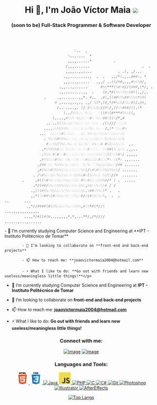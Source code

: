 <h1 align="center">Hi 👋, I'm João Víctor Maia <img height="40" src="https://64.media.tumblr.com/3848e5ce9550ab723c4c17ae5c2c830d/cbbf628e3f78039b-9c/s1280x1920/b184a988a5bd644f8a98544c2624d362aef3094c.gifv"></h1>
<h3 align="center">(soon to be) Full-Stack Programmer & Software Developer</h3>

<p style="float: left;">
    <code><span style="color:#0B0B0B;"> </span><span style="color:#0C0C0C;"> </span><span style="color:#0C0C0C;"> </span><span style="color:#0D0D0D;"> </span><span style="color:#0A0A0A;"> </span><span style="color:#0A0A0A;"> </span><span style="color:#0A0A0A;"> </span><span style="color:#0B0B0B;"> </span><span style="color:#0A0A0A;"> </span><span style="color:#0C0C0C;"> </span><span style="color:#0C0C0C;"> </span><span style="color:#0A0A0A;"> </span><span style="color:#0B0B0B;"> </span><span style="color:#0A0A0A;"> </span><span style="color:#0A0A0A;"> </span><span style="color:#0E0E0E;"> </span><span style="color:#0C0C0C;"> </span><span style="color:#0C0C0C;"> </span><span style="color:#0A0A0A;"> </span><span style="color:#0A0A0A;"> </span><span style="color:#0A0A0A;"> </span><span style="color:#070707;"> </span><span style="color:#0A0A0A;"> </span><span style="color:#0A0A0A;"> </span><span style="color:#090909;"> </span><span style="color:#0E0E0E;"> </span><span style="color:#070707;"> </span><span style="color:#0E0E0E;"> </span><span style="color:#0E0E0E;"> </span><span style="color:#0C0C0C;"> </span><span style="color:#070707;"> </span><span style="color:#060606;"> </span><span style="color:#0C0C0C;"> </span><span style="color:#0B0B0B;"> </span><span style="color:#090909;"> </span><span style="color:#080808;"> </span><span style="color:#090909;"> </span><span style="color:#0A0A0A;"> </span><span style="color:#080808;"> </span><span style="color:#0E0E0E;"> </span><span style="color:#070707;"> </span><span style="color:#0A0A0A;"> </span><span style="color:#080808;"> </span><span style="color:#080808;"> </span><span style="color:#0A0A0A;"> </span><span style="color:#080808;"> </span><span style="color:#0A0A0A;"> </span><span style="color:#0A0A0A;"> </span><span style="color:#090909;"> </span><span style="color:#0D0D0D;"> </span><span style="color:#080808;"> </span><span style="color:#080808;"> </span><span style="color:#090909;"> </span><span style="color:#080808;"> </span><span style="color:#0C0C0C;"> </span><span style="color:#0A0A0A;"> </span><span style="color:#0A0A0A;"> </span><span style="color:#070707;"> </span><span style="color:#0C0C0C;"> </span><span style="color:#0A0A0A;"> </span><span style="color:#0A0A0A;"> </span><span style="color:#0A0A0A;"> </span><span style="color:#040404;"> </span><span style="color:#0B0B0B;"> </span><span style="color:#070707;"> </span><span style="color:#070707;"> </span><span style="color:#0C0C0C;"> </span><span style="color:#0B0B0B;"> </span><span style="color:#0C0C0C;"> </span><span style="color:#0A0A0A;"> </span><span style="color:#080808;"> </span><span style="color:#0E0E0E;"> </span><span style="color:#0C0C0C;"> </span><span style="color:#0D0D0D;"> </span><span style="color:#0A0A0A;"> </span><span style="color:#090909;"> </span><span style="color:#0F0F0F;"> </span><span style="color:#0D0D0D;"> </span><span style="color:#0F0F0F;"> </span><span style="color:#0C0C0C;"> </span>
        <span style="color:#090909;"> </span><span style="color:#080808;"> </span><span style="color:#0F0F0F;"> </span><span style="color:#0C0C0C;"> </span><span style="color:#060606;"> </span><span style="color:#0A0A0A;"> </span><span style="color:#090909;"> </span><span style="color:#090909;"> </span><span style="color:#090909;"> </span><span style="color:#080808;"> </span><span style="color:#0E0E0E;"> </span><span style="color:#0C0C0C;"> </span><span style="color:#0C0C0C;"> </span><span style="color:#0C0C0C;"> </span><span style="color:#090909;"> </span><span style="color:#0D0D0D;"> </span><span style="color:#090909;"> </span><span style="color:#0A0A0A;"> </span><span style="color:#0A0A0A;"> </span><span style="color:#080808;"> </span><span style="color:#060606;"> </span><span style="color:#0C0C0C;"> </span><span style="color:#0C0C0C;"> </span><span style="color:#0C0C0C;"> </span><span style="color:#060606;"> </span><span style="color:#0C0C0C;"> </span><span style="color:#0D0D0D;"> </span><span style="color:#040404;"> </span><span style="color:#0C0C0C;"> </span><span style="color:#080808;"> </span><span style="color:#080808;"> </span><span style="color:#0C0C0C;"> </span><span style="color:#090909;"> </span><span style="color:#0A0A0A;"> </span><span style="color:#0A0A0A;"> </span><span style="color:#0C0C0C;"> </span><span style="color:#0A0A0A;"> </span><span style="color:#0B0B0B;"> </span><span style="color:#090909;"> </span><span style="color:#080808;"> </span><span style="color:#0A0A0A;"> </span><span style="color:#070707;"> </span><span style="color:#0A0A0A;"> </span><span style="color:#0A0A0A;"> </span><span style="color:#090909;"> </span><span style="color:#080808;"> </span><span style="color:#060606;"> </span><span style="color:#0A0A0A;"> </span><span style="color:#080808;"> </span><span style="color:#070707;"> </span><span style="color:#0A0A0A;"> </span><span style="color:#0E0E0E;"> </span><span style="color:#080808;"> </span><span style="color:#0B0B0B;"> </span><span style="color:#0A0A0A;"> </span><span style="color:#0A0A0A;"> </span><span style="color:#0B0B0B;"> </span><span style="color:#080808;"> </span><span style="color:#0A0A0A;"> </span><span style="color:#0C0C0C;"> </span><span style="color:#0A0A0A;"> </span><span style="color:#0A0A0A;"> </span><span style="color:#080808;"> </span><span style="color:#080808;"> </span><span style="color:#0B0B0B;"> </span><span style="color:#0E0E0E;"> </span><span style="color:#0A0A0A;"> </span><span style="color:#0A0A0A;"> </span><span style="color:#0B0B0B;"> </span><span style="color:#0C0C0C;"> </span><span style="color:#0F0F0F;"> </span><span style="color:#0E0E0E;"> </span><span style="color:#0C0C0C;"> </span><span style="color:#0A0A0A;"> </span><span style="color:#0C0C0C;"> </span><span style="color:#101010;"> </span><span style="color:#080808;"> </span><span style="color:#0F0F0F;"> </span><span style="color:#0F0F0F;"> </span><span style="color:#080808;"> </span>
        <span style="color:#0B0B0B;"> </span><span style="color:#0E0E0E;"> </span><span style="color:#0C0C0C;"> </span><span style="color:#0F0F0F;"> </span><span style="color:#090909;"> </span><span style="color:#0A0A0A;"> </span><span style="color:#0D0D0D;"> </span><span style="color:#0A0A0A;"> </span><span style="color:#0A0A0A;"> </span><span style="color:#0E0E0E;"> </span><span style="color:#0B0B0B;"> </span><span style="color:#0C0C0C;"> </span><span style="color:#0A0A0A;"> </span><span style="color:#060606;"> </span><span style="color:#0B0B0B;"> </span><span style="color:#0A0A0A;"> </span><span style="color:#090909;"> </span><span style="color:#0B0B0B;"> </span><span style="color:#090909;"> </span><span style="color:#0A0A0A;"> </span><span style="color:#0A0A0A;"> </span><span style="color:#0A0A0A;"> </span><span style="color:#080808;"> </span><span style="color:#090909;"> </span><span style="color:#C6C6C6;">%</span><span style="color:#292929;">.</span><span style="color:#1F1F1F;">.</span><span style="color:#171717;"> </span><span style="color:#131313;"> </span><span style="color:#484848;">,</span><span style="color:#070707;"> </span><span style="color:#0B0B0B;"> </span><span style="color:#0A0A0A;"> </span><span style="color:#0A0A0A;"> </span><span style="color:#0A0A0A;"> </span><span style="color:#0A0A0A;"> </span><span style="color:#0A0A0A;"> </span><span style="color:#0A0A0A;"> </span><span style="color:#0A0A0A;"> </span><span style="color:#090909;"> </span><span style="color:#080808;"> </span><span style="color:#0E0E0E;"> </span><span style="color:#0E0E0E;"> </span><span style="color:#101010;"> </span><span style="color:#0C0C0C;"> </span><span style="color:#0F0F0F;"> </span><span style="color:#181818;"> </span><span style="color:#0A0A0A;"> </span><span style="color:#0A0A0A;"> </span><span style="color:#0B0B0B;"> </span><span style="color:#151515;"> </span><span style="color:#0D0D0D;"> </span><span style="color:#0C0C0C;"> </span><span style="color:#090909;"> </span><span style="color:#090909;"> </span><span style="color:#090909;"> </span><span style="color:#0A0A0A;"> </span><span style="color:#0B0B0B;"> </span><span style="color:#0A0A0A;"> </span><span style="color:#0A0A0A;"> </span><span style="color:#090909;"> </span><span style="color:#0C0C0C;"> </span><span style="color:#0B0B0B;"> </span><span style="color:#0D0D0D;"> </span><span style="color:#0B0B0B;"> </span><span style="color:#0F0F0F;"> </span><span style="color:#0C0C0C;"> </span><span style="color:#0D0D0D;"> </span><span style="color:#0E0E0E;"> </span><span style="color:#0C0C0C;"> </span><span style="color:#0E0E0E;"> </span><span style="color:#0C0C0C;"> </span><span style="color:#0A0A0A;"> </span><span style="color:#0D0D0D;"> </span><span style="color:#0C0C0C;"> </span><span style="color:#0C0C0C;"> </span><span style="color:#0C0C0C;"> </span><span style="color:#0B0B0B;"> </span><span style="color:#0B0B0B;"> </span><span style="color:#0C0C0C;"> </span>
        <span style="color:#101010;"> </span><span style="color:#0C0C0C;"> </span><span style="color:#0B0B0B;"> </span><span style="color:#090909;"> </span><span style="color:#0B0B0B;"> </span><span style="color:#080808;"> </span><span style="color:#0B0B0B;"> </span><span style="color:#0B0B0B;"> </span><span style="color:#0C0C0C;"> </span><span style="color:#0A0A0A;"> </span><span style="color:#0D0D0D;"> </span><span style="color:#090909;"> </span><span style="color:#0E0E0E;"> </span><span style="color:#0C0C0C;"> </span><span style="color:#0C0C0C;"> </span><span style="color:#0C0C0C;"> </span><span style="color:#0B0B0B;"> </span><span style="color:#0A0A0A;"> </span><span style="color:#0C0C0C;"> </span><span style="color:#0C0C0C;"> </span><span style="color:#0A0A0A;"> </span><span style="color:#BABABA;">%</span><span style="color:#1C1C1C;">.</span><span style="color:#242424;">.</span><span style="color:#4A4A4A;">,</span><span style="color:#2F2F2F;">.</span><span style="color:#232323;">.</span><span style="color:#1C1C1C;">.</span><span style="color:#1D1D1D;">.</span><span style="color:#181818;"> </span><span style="color:#181818;"> </span><span style="color:#525252;">*</span><span style="color:#070707;"> </span><span style="color:#0F0F0F;"> </span><span style="color:#0A0A0A;"> </span><span style="color:#0A0A0A;"> </span><span style="color:#0C0C0C;"> </span><span style="color:#0C0C0C;"> </span><span style="color:#0D0D0D;"> </span><span style="color:#121212;"> </span><span style="color:#131313;"> </span><span style="color:#0B0B0B;"> </span><span style="color:#0C0C0C;"> </span><span style="color:#0D0D0D;"> </span><span style="color:#0E0E0E;"> </span><span style="color:#131313;"> </span><span style="color:#0F0F0F;"> </span><span style="color:#0C0C0C;"> </span><span style="color:#0B0B0B;"> </span><span style="color:#0B0B0B;"> </span><span style="color:#0C0C0C;"> </span><span style="color:#0B0B0B;"> </span><span style="color:#0C0C0C;"> </span><span style="color:#070707;"> </span><span style="color:#0C0C0C;"> </span><span style="color:#0B0B0B;"> </span><span style="color:#0A0A0A;"> </span><span style="color:#0D0D0D;"> </span><span style="color:#0C0C0C;"> </span><span style="color:#0A0A0A;"> </span><span style="color:#0C0C0C;"> </span><span style="color:#101010;"> </span><span style="color:#0A0A0A;"> </span><span style="color:#131313;"> </span><span style="color:#0E0E0E;"> </span><span style="color:#101010;"> </span><span style="color:#0C0C0C;"> </span><span style="color:#0F0F0F;"> </span><span style="color:#0C0C0C;"> </span><span style="color:#0C0C0C;"> </span><span style="color:#0B0B0B;"> </span><span style="color:#0B0B0B;"> </span><span style="color:#0C0C0C;"> </span><span style="color:#0C0C0C;"> </span><span style="color:#0A0A0A;"> </span><span style="color:#0C0C0C;"> </span><span style="color:#0C0C0C;"> </span><span style="color:#0B0B0B;"> </span><span style="color:#0B0B0B;"> </span><span style="color:#0F0F0F;"> </span>
        <span style="color:#0F0F0F;"> </span><span style="color:#0C0C0C;"> </span><span style="color:#0A0A0A;"> </span><span style="color:#0D0D0D;"> </span><span style="color:#0D0D0D;"> </span><span style="color:#0C0C0C;"> </span><span style="color:#0B0B0B;"> </span><span style="color:#0C0C0C;"> </span><span style="color:#0E0E0E;"> </span><span style="color:#0A0A0A;"> </span><span style="color:#0A0A0A;"> </span><span style="color:#0D0D0D;"> </span><span style="color:#0B0B0B;"> </span><span style="color:#0A0A0A;"> </span><span style="color:#0C0C0C;"> </span><span style="color:#060606;"> </span><span style="color:#0B0B0B;"> </span><span style="color:#080808;"> </span><span style="color:#0D0D0D;"> </span><span style="color:#0F0F0F;"> </span><span style="color:#070707;"> </span><span style="color:#343434;">,</span><span style="color:#3B3B3B;">,</span><span style="color:#383838;">,</span><span style="color:#424242;">,</span><span style="color:#2B2B2B;">.</span><span style="color:#242424;">.</span><span style="color:#1A1A1A;">.</span><span style="color:#2D2D2D;">.</span><span style="color:#212121;">.</span><span style="color:#222222;">.</span><span style="color:#4E4E4E;">*</span><span style="color:#070707;"> </span><span style="color:#0F0F0F;"> </span><span style="color:#111111;"> </span><span style="color:#0C0C0C;"> </span><span style="color:#111111;"> </span><span style="color:#080808;"> </span><span style="color:#111111;"> </span><span style="color:#101010;"> </span><span style="color:#0F0F0F;"> </span><span style="color:#151515;"> </span><span style="color:#212121;">.</span><span style="color:#151515;"> </span><span style="color:#181818;"> </span><span style="color:#0F0F0F;"> </span><span style="color:#151515;"> </span><span style="color:#131313;"> </span><span style="color:#0D0D0D;"> </span><span style="color:#101010;"> </span><span style="color:#0A0A0A;"> </span><span style="color:#0D0D0D;"> </span><span style="color:#101010;"> </span><span style="color:#0C0C0C;"> </span><span style="color:#0F0F0F;"> </span><span style="color:#0F0F0F;"> </span><span style="color:#101010;"> </span><span style="color:#0F0F0F;"> </span><span style="color:#121212;"> </span><span style="color:#0F0F0F;"> </span><span style="color:#0E0E0E;"> </span><span style="color:#0B0B0B;"> </span><span style="color:#090909;"> </span><span style="color:#090909;"> </span><span style="color:#0B0B0B;"> </span><span style="color:#0C0C0C;"> </span><span style="color:#0C0C0C;"> </span><span style="color:#0F0F0F;"> </span><span style="color:#0D0D0D;"> </span><span style="color:#0C0C0C;"> </span><span style="color:#0C0C0C;"> </span><span style="color:#111111;"> </span><span style="color:#101010;"> </span><span style="color:#0E0E0E;"> </span><span style="color:#0D0D0D;"> </span><span style="color:#0C0C0C;"> </span><span style="color:#0B0B0B;"> </span><span style="color:#0A0A0A;"> </span><span style="color:#121212;"> </span><span style="color:#0A0A0A;"> </span>
        <span style="color:#0F0F0F;"> </span><span style="color:#0F0F0F;"> </span><span style="color:#0C0C0C;"> </span><span style="color:#0B0B0B;"> </span><span style="color:#0C0C0C;"> </span><span style="color:#090909;"> </span><span style="color:#0B0B0B;"> </span><span style="color:#0E0E0E;"> </span><span style="color:#0C0C0C;"> </span><span style="color:#0A0A0A;"> </span><span style="color:#0C0C0C;"> </span><span style="color:#0C0C0C;"> </span><span style="color:#0C0C0C;"> </span><span style="color:#101010;"> </span><span style="color:#0A0A0A;"> </span><span style="color:#0E0E0E;"> </span><span style="color:#0B0B0B;"> </span><span style="color:#0D0D0D;"> </span><span style="color:#0C0C0C;"> </span><span style="color:#0A0A0A;"> </span><span style="color:#6E6E6E;">/</span><span style="color:#3D3D3D;">,</span><span style="color:#3B3B3B;">,</span><span style="color:#393939;">,</span><span style="color:#2F2F2F;">.</span><span style="color:#1E1E1E;">.</span><span style="color:#242424;">.</span><span style="color:#1A1A1A;">.</span><span style="color:#232323;">.</span><span style="color:#202020;">.</span><span style="color:#2A2A2A;">.</span><span style="color:#191919;"> </span><span style="color:#080808;"> </span><span style="color:#0A0A0A;"> </span><span style="color:#101010;"> </span><span style="color:#0E0E0E;"> </span><span style="color:#0F0F0F;"> </span><span style="color:#101010;"> </span><span style="color:#151515;"> </span><span style="color:#101010;"> </span><span style="color:#101010;"> </span><span style="color:#131313;"> </span><span style="color:#0D0D0D;"> </span><span style="color:#0F0F0F;"> </span><span style="color:#101010;"> </span><span style="color:#0F0F0F;"> </span><span style="color:#0F0F0F;"> </span><span style="color:#131313;"> </span><span style="color:#121212;"> </span><span style="color:#0D0D0D;"> </span><span style="color:#101010;"> </span><span style="color:#111111;"> </span><span style="color:#0F0F0F;"> </span><span style="color:#121212;"> </span><span style="color:#0E0E0E;"> </span><span style="color:#212121;">.</span><span style="color:#171717;"> </span><span style="color:#0E0E0E;"> </span><span style="color:#262626;">.</span><span style="color:#121212;"> </span><span style="color:#101010;"> </span><span style="color:#0A0A0A;"> </span><span style="color:#0F0F0F;"> </span><span style="color:#0C0C0C;"> </span><span style="color:#0C0C0C;"> </span><span style="color:#0E0E0E;"> </span><span style="color:#090909;"> </span><span style="color:#0C0C0C;"> </span><span style="color:#0A0A0A;"> </span><span style="color:#0C0C0C;"> </span><span style="color:#101010;"> </span><span style="color:#0E0E0E;"> </span><span style="color:#0C0C0C;"> </span><span style="color:#0C0C0C;"> </span><span style="color:#0C0C0C;"> </span><span style="color:#0E0E0E;"> </span><span style="color:#0F0F0F;"> </span><span style="color:#0C0C0C;"> </span><span style="color:#090909;"> </span><span style="color:#0C0C0C;"> </span>
        <span style="color:#0C0C0C;"> </span><span style="color:#0D0D0D;"> </span><span style="color:#060606;"> </span><span style="color:#0C0C0C;"> </span><span style="color:#0C0C0C;"> </span><span style="color:#0B0B0B;"> </span><span style="color:#0D0D0D;"> </span><span style="color:#0A0A0A;"> </span><span style="color:#0B0B0B;"> </span><span style="color:#101010;"> </span><span style="color:#0C0C0C;"> </span><span style="color:#0A0A0A;"> </span><span style="color:#090909;"> </span><span style="color:#0B0B0B;"> </span><span style="color:#0B0B0B;"> </span><span style="color:#0E0E0E;"> </span><span style="color:#0A0A0A;"> </span><span style="color:#0B0B0B;"> </span><span style="color:#090909;"> </span><span style="color:#0E0E0E;"> </span><span style="color:#434343;">,</span><span style="color:#363636;">,</span><span style="color:#3C3C3C;">,</span><span style="color:#3C3C3C;">,</span><span style="color:#2E2E2E;">.</span><span style="color:#272727;">.</span><span style="color:#3B3B3B;">,</span><span style="color:#414141;">,</span><span style="color:#232323;">.</span><span style="color:#202020;">.</span><span style="color:#202020;">.</span><span style="color:#2E2E2E;">.</span><span style="color:#0F0F0F;"> </span><span style="color:#0C0C0C;"> </span><span style="color:#151515;"> </span><span style="color:#141414;"> </span><span style="color:#111111;"> </span><span style="color:#121212;"> </span><span style="color:#111111;"> </span><span style="color:#0F0F0F;"> </span><span style="color:#121212;"> </span><span style="color:#121212;"> </span><span style="color:#0E0E0E;"> </span><span style="color:#111111;"> </span><span style="color:#1A1A1A;">.</span><span style="color:#191919;"> </span><span style="color:#303030;">.</span><span style="color:#858585;">(</span><span style="color:#494949;">,</span><span style="color:#0D0D0D;"> </span><span style="color:#3D3D3D;">,</span><span style="color:#707070;">/</span><span style="color:#2B2B2B;">.</span><span style="color:#2D2D2D;">.</span><span style="color:#2E2E2E;">.</span><span style="color:#101010;"> </span><span style="color:#0F0F0F;"> </span><span style="color:#101010;"> </span><span style="color:#101010;"> </span><span style="color:#111111;"> </span><span style="color:#0F0F0F;"> </span><span style="color:#0A0A0A;"> </span><span style="color:#101010;"> </span><span style="color:#0A0A0A;"> </span><span style="color:#0A0A0A;"> </span><span style="color:#0C0C0C;"> </span><span style="color:#0F0F0F;"> </span><span style="color:#0C0C0C;"> </span><span style="color:#0D0D0D;"> </span><span style="color:#0C0C0C;"> </span><span style="color:#0F0F0F;"> </span><span style="color:#131313;"> </span><span style="color:#0B0B0B;"> </span><span style="color:#080808;"> </span><span style="color:#0F0F0F;"> </span><span style="color:#0B0B0B;"> </span><span style="color:#0F0F0F;"> </span><span style="color:#0F0F0F;"> </span><span style="color:#0C0C0C;"> </span><span style="color:#151515;"> </span>
        <span style="color:#060606;"> </span><span style="color:#0C0C0C;"> </span><span style="color:#0E0E0E;"> </span><span style="color:#0A0A0A;"> </span><span style="color:#0E0E0E;"> </span><span style="color:#0C0C0C;"> </span><span style="color:#0A0A0A;"> </span><span style="color:#0A0A0A;"> </span><span style="color:#0D0D0D;"> </span><span style="color:#0C0C0C;"> </span><span style="color:#0A0A0A;"> </span><span style="color:#111111;"> </span><span style="color:#0C0C0C;"> </span><span style="color:#0C0C0C;"> </span><span style="color:#0E0E0E;"> </span><span style="color:#090909;"> </span><span style="color:#0A0A0A;"> </span><span style="color:#0B0B0B;"> </span><span style="color:#0D0D0D;"> </span><span style="color:#212121;">.</span><span style="color:#353535;">,</span><span style="color:#383838;">,</span><span style="color:#313131;">.</span><span style="color:#2F2F2F;">.</span><span style="color:#2D2D2D;">.</span><span style="color:#212121;">.</span><span style="color:#2F2F2F;">.</span><span style="color:#292929;">.</span><span style="color:#242424;">.</span><span style="color:#1A1A1A;">.</span><span style="color:#2B2B2B;">.</span><span style="color:#3D3D3D;">,</span><span style="color:#111111;"> </span><span style="color:#090909;"> </span><span style="color:#212121;">.</span><span style="color:#0D0D0D;"> </span><span style="color:#111111;"> </span><span style="color:#1E1E1E;">.</span><span style="color:#0F0F0F;"> </span><span style="color:#0F0F0F;"> </span><span style="color:#0C0C0C;"> </span><span style="color:#1C1C1C;">.</span><span style="color:#313131;">.</span><span style="color:#7F7F7F;">/</span><span style="color:#646464;">*</span><span style="color:#8E8E8E;">(</span><span style="color:#313131;">.</span><span style="color:#3C3C3C;">,</span><span style="color:#282828;">.</span><span style="color:#272727;">.</span><span style="color:#A0A0A0;">#</span><span style="color:#A1A1A1;">#</span><span style="color:#A7A7A7;">#</span><span style="color:#C6C6C6;">%</span><span style="color:#2F2F2F;">.</span><span style="color:#131313;"> </span><span style="color:#606060;">*</span><span style="color:#0F0F0F;"> </span><span style="color:#111111;"> </span><span style="color:#0F0F0F;"> </span><span style="color:#0C0C0C;"> </span><span style="color:#171717;"> </span><span style="color:#0E0E0E;"> </span><span style="color:#0F0F0F;"> </span><span style="color:#0D0D0D;"> </span><span style="color:#0A0A0A;"> </span><span style="color:#0B0B0B;"> </span><span style="color:#090909;"> </span><span style="color:#0D0D0D;"> </span><span style="color:#080808;"> </span><span style="color:#0C0C0C;"> </span><span style="color:#0F0F0F;"> </span><span style="color:#080808;"> </span><span style="color:#080808;"> </span><span style="color:#0F0F0F;"> </span><span style="color:#0F0F0F;"> </span><span style="color:#0C0C0C;"> </span><span style="color:#0C0C0C;"> </span><span style="color:#0F0F0F;"> </span><span style="color:#0D0D0D;"> </span>
        <span style="color:#0A0A0A;"> </span><span style="color:#0C0C0C;"> </span><span style="color:#0A0A0A;"> </span><span style="color:#101010;"> </span><span style="color:#0B0B0B;"> </span><span style="color:#141414;"> </span><span style="color:#0C0C0C;"> </span><span style="color:#0C0C0C;"> </span><span style="color:#0C0C0C;"> </span><span style="color:#0A0A0A;"> </span><span style="color:#0B0B0B;"> </span><span style="color:#080808;"> </span><span style="color:#0D0D0D;"> </span><span style="color:#0A0A0A;"> </span><span style="color:#0C0C0C;"> </span><span style="color:#0A0A0A;"> </span><span style="color:#0B0B0B;"> </span><span style="color:#0E0E0E;"> </span><span style="color:#171717;"> </span><span style="color:#3C3C3C;">,</span><span style="color:#343434;">,</span><span style="color:#343434;">,</span><span style="color:#313131;">.</span><span style="color:#494949;">,</span><span style="color:#272727;">.</span><span style="color:#363636;">,</span><span style="color:#1F1F1F;">.</span><span style="color:#2D2D2D;">.</span><span style="color:#282828;">.</span><span style="color:#292929;">.</span><span style="color:#323232;">.</span><span style="color:#151515;"> </span><span style="color:#0F0F0F;"> </span><span style="color:#0E0E0E;"> </span><span style="color:#1F1F1F;">.</span><span style="color:#343434;">,</span><span style="color:#373737;">,</span><span style="color:#7C7C7C;">/</span><span style="color:#191919;"> </span><span style="color:#1F1F1F;">.</span><span style="color:#333333;">.</span><span style="color:#909090;">(</span><span style="color:#828282;">(</span><span style="color:#7B7B7B;">/</span><span style="color:#B0B0B0;">#</span><span style="color:#A2A2A2;">#</span><span style="color:#3A3A3A;">,</span><span style="color:#1D1D1D;">.</span><span style="color:#414141;">,</span><span style="color:#494949;">,</span><span style="color:#A6A6A6;">#</span><span style="color:#BBBBBB;">%</span><span style="color:#CCCCCC;">&</span><span style="color:#BABABA;">%</span><span style="color:#ABABAB;">#</span><span style="color:#7A7A7A;">/</span><span style="color:#363636;">,</span><span style="color:#080808;"> </span><span style="color:#0F0F0F;"> </span><span style="color:#141414;"> </span><span style="color:#0F0F0F;"> </span><span style="color:#0A0A0A;"> </span><span style="color:#080808;"> </span><span style="color:#0B0B0B;"> </span><span style="color:#0D0D0D;"> </span><span style="color:#0C0C0C;"> </span><span style="color:#0A0A0A;"> </span><span style="color:#080808;"> </span><span style="color:#0E0E0E;"> </span><span style="color:#090909;"> </span><span style="color:#060606;"> </span><span style="color:#0A0A0A;"> </span><span style="color:#0C0C0C;"> </span><span style="color:#111111;"> </span><span style="color:#0C0C0C;"> </span><span style="color:#0C0C0C;"> </span><span style="color:#111111;"> </span><span style="color:#101010;"> </span><span style="color:#151515;"> </span><span style="color:#0C0C0C;"> </span>
        <span style="color:#0D0D0D;"> </span><span style="color:#0C0C0C;"> </span><span style="color:#0A0A0A;"> </span><span style="color:#0C0C0C;"> </span><span style="color:#0D0D0D;"> </span><span style="color:#0A0A0A;"> </span><span style="color:#0D0D0D;"> </span><span style="color:#0C0C0C;"> </span><span style="color:#0B0B0B;"> </span><span style="color:#0A0A0A;"> </span><span style="color:#0E0E0E;"> </span><span style="color:#0C0C0C;"> </span><span style="color:#0C0C0C;"> </span><span style="color:#111111;"> </span><span style="color:#101010;"> </span><span style="color:#0F0F0F;"> </span><span style="color:#161616;"> </span><span style="color:#1D1D1D;">.</span><span style="color:#3A3A3A;">,</span><span style="color:#373737;">,</span><span style="color:#333333;">.</span><span style="color:#2D2D2D;">.</span><span style="color:#292929;">.</span><span style="color:#363636;">,</span><span style="color:#292929;">.</span><span style="color:#323232;">.</span><span style="color:#232323;">.</span><span style="color:#242424;">.</span><span style="color:#2B2B2B;">.</span><span style="color:#2B2B2B;">.</span><span style="color:#181818;"> </span><span style="color:#0F0F0F;"> </span><span style="color:#151515;"> </span><span style="color:#0F0F0F;"> </span><span style="color:#0B0B0B;"> </span><span style="color:#151515;"> </span><span style="color:#9A9A9A;">#</span><span style="color:#B4B4B4;">%</span><span style="color:#929292;">(</span><span style="color:#626262;">*</span><span style="color:#4E4E4E;">*</span><span style="color:#545454;">*</span><span style="color:#8C8C8C;">(</span><span style="color:#B5B5B5;">%</span><span style="color:#AEAEAE;">#</span><span style="color:#C4C4C4;">%</span><span style="color:#ADADAD;">#</span><span style="color:#6D6D6D;">/</span><span style="color:#747474;">/</span><span style="color:#808080;">(</span><span style="color:#AFAFAF;">#</span><span style="color:#ABABAB;">#</span><span style="color:#ACACAC;">#</span><span style="color:#3F3F3F;">,</span><span style="color:#8E8E8E;">(</span><span style="color:#4F4F4F;">*</span><span style="color:#727272;">/</span><span style="color:#4C4C4C;">,</span><span style="color:#0C0C0C;"> </span><span style="color:#292929;">.</span><span style="color:#0F0F0F;"> </span><span style="color:#141414;"> </span><span style="color:#0F0F0F;"> </span><span style="color:#0A0A0A;"> </span><span style="color:#0B0B0B;"> </span><span style="color:#0C0C0C;"> </span><span style="color:#0A0A0A;"> </span><span style="color:#090909;"> </span><span style="color:#0E0E0E;"> </span><span style="color:#0F0F0F;"> </span><span style="color:#0F0F0F;"> </span><span style="color:#0C0C0C;"> </span><span style="color:#0C0C0C;"> </span><span style="color:#0C0C0C;"> </span><span style="color:#0E0E0E;"> </span><span style="color:#070707;"> </span><span style="color:#0C0C0C;"> </span><span style="color:#0A0A0A;"> </span><span style="color:#0F0F0F;"> </span><span style="color:#0C0C0C;"> </span>
        <span style="color:#0F0F0F;"> </span><span style="color:#0C0C0C;"> </span><span style="color:#0E0E0E;"> </span><span style="color:#080808;"> </span><span style="color:#0D0D0D;"> </span><span style="color:#0A0A0A;"> </span><span style="color:#0A0A0A;"> </span><span style="color:#060606;"> </span><span style="color:#0B0B0B;"> </span><span style="color:#0A0A0A;"> </span><span style="color:#161616;"> </span><span style="color:#0F0F0F;"> </span><span style="color:#0D0D0D;"> </span><span style="color:#0C0C0C;"> </span><span style="color:#0C0C0C;"> </span><span style="color:#0C0C0C;"> </span><span style="color:#0C0C0C;"> </span><span style="color:#323232;">.</span><span style="color:#3C3C3C;">,</span><span style="color:#303030;">.</span><span style="color:#212121;">.</span><span style="color:#242424;">.</span><span style="color:#242424;">.</span><span style="color:#2B2B2B;">.</span><span style="color:#333333;">.</span><span style="color:#242424;">.</span><span style="color:#2D2D2D;">.</span><span style="color:#2F2F2F;">.</span><span style="color:#272727;">.</span><span style="color:#404040;">,</span><span style="color:#0E0E0E;"> </span><span style="color:#0E0E0E;"> </span><span style="color:#313131;">.</span><span style="color:#0D0D0D;"> </span><span style="color:#101010;"> </span><span style="color:#171717;"> </span><span style="color:#131313;"> </span><span style="color:#919191;">(</span><span style="color:#A5A5A5;">#</span><span style="color:#3B3B3B;">,</span><span style="color:#545454;">*</span><span style="color:#9A9A9A;">#</span><span style="color:#858585;">(</span><span style="color:#BCBCBC;">%</span><span style="color:#C8C8C8;">%</span><span style="color:#DCDCDC;">&</span><span style="color:#C0C0C0;">%</span><span style="color:#B6B6B6;">%</span><span style="color:#C8C8C8;">%</span><span style="color:#8C8C8C;">(</span><span style="color:#9E9E9E;">#</span><span style="color:#959595;">(</span><span style="color:#8F8F8F;">(</span><span style="color:#313131;">.</span><span style="color:#3F3F3F;">,</span><span style="color:#767676;">/</span><span style="color:#464646;">,</span><span style="color:#222222;">.</span><span style="color:#0C0C0C;"> </span><span style="color:#151515;"> </span><span style="color:#070707;"> </span><span style="color:#181818;"> </span><span style="color:#0F0F0F;"> </span><span style="color:#0A0A0A;"> </span><span style="color:#0A0A0A;"> </span><span style="color:#0B0B0B;"> </span><span style="color:#0C0C0C;"> </span><span style="color:#0E0E0E;"> </span><span style="color:#0C0C0C;"> </span><span style="color:#0C0C0C;"> </span><span style="color:#101010;"> </span><span style="color:#080808;"> </span><span style="color:#060606;"> </span><span style="color:#0C0C0C;"> </span><span style="color:#0C0C0C;"> </span><span style="color:#0C0C0C;"> </span><span style="color:#0F0F0F;"> </span><span style="color:#0B0B0B;"> </span><span style="color:#121212;"> </span><span style="color:#0E0E0E;"> </span>
        <span style="color:#0B0B0B;"> </span><span style="color:#0D0D0D;"> </span><span style="color:#0C0C0C;"> </span><span style="color:#090909;"> </span><span style="color:#060606;"> </span><span style="color:#0A0A0A;"> </span><span style="color:#090909;"> </span><span style="color:#0A0A0A;"> </span><span style="color:#0A0A0A;"> </span><span style="color:#0B0B0B;"> </span><span style="color:#1D1D1D;">.</span><span style="color:#0A0A0A;"> </span><span style="color:#0C0C0C;"> </span><span style="color:#0C0C0C;"> </span><span style="color:#0C0C0C;"> </span><span style="color:#0E0E0E;"> </span><span style="color:#2E2E2E;">.</span><span style="color:#414141;">,</span><span style="color:#2A2A2A;">.</span><span style="color:#2B2B2B;">.</span><span style="color:#1E1E1E;">.</span><span style="color:#282828;">.</span><span style="color:#242424;">.</span><span style="color:#1F1F1F;">.</span><span style="color:#282828;">.</span><span style="color:#1E1E1E;">.</span><span style="color:#373737;">,</span><span style="color:#353535;">,</span><span style="color:#515151;">*</span><span style="color:#1E1E1E;">.</span><span style="color:#111111;"> </span><span style="color:#A5A5A5;">#</span><span style="color:#282828;">.</span><span style="color:#1F1F1F;">.</span><span style="color:#101010;"> </span><span style="color:#171717;"> </span><span style="color:#272727;">.</span><span style="color:#A6A6A6;">#</span><span style="color:#868686;">(</span><span style="color:#3C3C3C;">,</span><span style="color:#818181;">(</span><span style="color:#969696;">(</span><span style="color:#A7A7A7;">#</span><span style="color:#9E9E9E;">#</span><span style="color:#C1C1C1;">%</span><span style="color:#BDBDBD;">%</span><span style="color:#B5B5B5;">%</span><span style="color:#A3A3A3;">#</span><span style="color:#AAAAAA;">#</span><span style="color:#BDBDBD;">%</span><span style="color:#D0D0D0;">&</span><span style="color:#BCBCBC;">%</span><span style="color:#B8B8B8;">%</span><span style="color:#5E5E5E;">*</span><span style="color:#969696;">(</span><span style="color:#AFAFAF;">#</span><span style="color:#8D8D8D;">(</span><span style="color:#0A0A0A;"> </span><span style="color:#0E0E0E;"> </span><span style="color:#0B0B0B;"> </span><span style="color:#090909;"> </span><span style="color:#0C0C0C;"> </span><span style="color:#080808;"> </span><span style="color:#0B0B0B;"> </span><span style="color:#090909;"> </span><span style="color:#0C0C0C;"> </span><span style="color:#0A0A0A;"> </span><span style="color:#090909;"> </span><span style="color:#0D0D0D;"> </span><span style="color:#080808;"> </span><span style="color:#0C0C0C;"> </span><span style="color:#0C0C0C;"> </span><span style="color:#0A0A0A;"> </span><span style="color:#080808;"> </span><span style="color:#0E0E0E;"> </span><span style="color:#0B0B0B;"> </span><span style="color:#0C0C0C;"> </span><span style="color:#0E0E0E;"> </span><span style="color:#0D0D0D;"> </span><span style="color:#0A0A0A;"> </span>
        <span style="color:#0B0B0B;"> </span><span style="color:#0B0B0B;"> </span><span style="color:#0F0F0F;"> </span><span style="color:#0C0C0C;"> </span><span style="color:#101010;"> </span><span style="color:#0A0A0A;"> </span><span style="color:#0A0A0A;"> </span><span style="color:#0A0A0A;"> </span><span style="color:#0D0D0D;"> </span><span style="color:#090909;"> </span><span style="color:#0B0B0B;"> </span><span style="color:#0F0F0F;"> </span><span style="color:#0B0B0B;"> </span><span style="color:#0C0C0C;"> </span><span style="color:#131313;"> </span><span style="color:#B1B1B1;">#</span><span style="color:#191919;"> </span><span style="color:#343434;">,</span><span style="color:#1E1E1E;">.</span><span style="color:#1E1E1E;">.</span><span style="color:#232323;">.</span><span style="color:#212121;">.</span><span style="color:#373737;">,</span><span style="color:#1E1E1E;">.</span><span style="color:#2B2B2B;">.</span><span style="color:#363636;">,</span><span style="color:#2E2E2E;">.</span><span style="color:#3E3E3E;">,</span><span style="color:#171717;"> </span><span style="color:#272727;">.</span><span style="color:#3B3B3B;">,</span><span style="color:#767676;">/</span><span style="color:#151515;"> </span><span style="color:#B4B4B4;">%</span><span style="color:#8E8E8E;">(</span><span style="color:#616161;">*</span><span style="color:#3D3D3D;">,</span><span style="color:#8C8C8C;">(</span><span style="color:#A4A4A4;">#</span><span style="color:#474747;">,</span><span style="color:#616161;">*</span><span style="color:#6C6C6C;">/</span><span style="color:#A1A1A1;">#</span><span style="color:#BBBBBB;">%</span><span style="color:#D2D2D2;">&</span><span style="color:#949494;">(</span><span style="color:#6A6A6A;">/</span><span style="color:#D8D8D8;">&</span><span style="color:#CCCCCC;">&</span><span style="color:#E0E0E0;">&</span><span style="color:#9C9C9C;">#</span><span style="color:#8E8E8E;">(</span><span style="color:#6B6B6B;">/</span><span style="color:#2E2E2E;">.</span><span style="color:#6A6A6A;">/</span><span style="color:#AFAFAF;">#</span><span style="color:#393939;">,</span><span style="color:#0A0A0A;"> </span><span style="color:#090909;"> </span><span style="color:#080808;"> </span><span style="color:#0B0B0B;"> </span><span style="color:#0A0A0A;"> </span><span style="color:#080808;"> </span><span style="color:#0A0A0A;"> </span><span style="color:#090909;"> </span><span style="color:#090909;"> </span><span style="color:#0C0C0C;"> </span><span style="color:#0C0C0C;"> </span><span style="color:#0C0C0C;"> </span><span style="color:#060606;"> </span><span style="color:#0C0C0C;"> </span><span style="color:#0A0A0A;"> </span><span style="color:#0B0B0B;"> </span><span style="color:#0C0C0C;"> </span><span style="color:#0A0A0A;"> </span><span style="color:#0A0A0A;"> </span><span style="color:#0E0E0E;"> </span><span style="color:#0C0C0C;"> </span><span style="color:#0B0B0B;"> </span><span style="color:#0A0A0A;"> </span>
        <span style="color:#0A0A0A;"> </span><span style="color:#0A0A0A;"> </span><span style="color:#080808;"> </span><span style="color:#0A0A0A;"> </span><span style="color:#0C0C0C;"> </span><span style="color:#0A0A0A;"> </span><span style="color:#060606;"> </span><span style="color:#080808;"> </span><span style="color:#0D0D0D;"> </span><span style="color:#090909;"> </span><span style="color:#0C0C0C;"> </span><span style="color:#0A0A0A;"> </span><span style="color:#0B0B0B;"> </span><span style="color:#0A0A0A;"> </span><span style="color:#0C0C0C;"> </span><span style="color:#080808;"> </span><span style="color:#7D7D7D;">/</span><span style="color:#1C1C1C;">.</span><span style="color:#212121;">.</span><span style="color:#191919;"> </span><span style="color:#232323;">.</span><span style="color:#1F1F1F;">.</span><span style="color:#282828;">.</span><span style="color:#2E2E2E;">.</span><span style="color:#343434;">,</span><span style="color:#282828;">.</span><span style="color:#161616;"> </span><span style="color:#919191;">(</span><span style="color:#6A6A6A;">/</span><span style="color:#E9E9E9;">@</span><span style="color:#717171;">/</span><span style="color:#D2D2D2;">&</span><span style="color:#E6E6E6;">@</span><span style="color:#D8D8D8;">&</span><span style="color:#949494;">(</span><span style="color:#D0D0D0;">&</span><span style="color:#707070;">/</span><span style="color:#787878;">/</span><span style="color:#B1B1B1;">#</span><span style="color:#C3C3C3;">%</span><span style="color:#7A7A7A;">/</span><span style="color:#363636;">,</span><span style="color:#757575;">/</span><span style="color:#7F7F7F;">/</span><span style="color:#CBCBCB;">%</span><span style="color:#C2C2C2;">%</span><span style="color:#A5A5A5;">#</span><span style="color:#B0B0B0;">#</span><span style="color:#A3A3A3;">#</span><span style="color:#7A7A7A;">/</span><span style="color:#8F8F8F;">(</span><span style="color:#8E8E8E;">(</span><span style="color:#2A2A2A;">.</span><span style="color:#979797;">(</span><span style="color:#4D4D4D;">*</span><span style="color:#080808;"> </span><span style="color:#0B0B0B;"> </span><span style="color:#090909;"> </span><span style="color:#0A0A0A;"> </span><span style="color:#090909;"> </span><span style="color:#0B0B0B;"> </span><span style="color:#060606;"> </span><span style="color:#0A0A0A;"> </span><span style="color:#0A0A0A;"> </span><span style="color:#0D0D0D;"> </span><span style="color:#0A0A0A;"> </span><span style="color:#0A0A0A;"> </span><span style="color:#090909;"> </span><span style="color:#101010;"> </span><span style="color:#0C0C0C;"> </span><span style="color:#0C0C0C;"> </span><span style="color:#0E0E0E;"> </span><span style="color:#0C0C0C;"> </span><span style="color:#0A0A0A;"> </span><span style="color:#080808;"> </span><span style="color:#0C0C0C;"> </span><span style="color:#0A0A0A;"> </span><span style="color:#0C0C0C;"> </span><span style="color:#0C0C0C;"> </span><span style="color:#0C0C0C;"> </span>
        <span style="color:#0A0A0A;"> </span><span style="color:#090909;"> </span><span style="color:#0C0C0C;"> </span><span style="color:#0B0B0B;"> </span><span style="color:#0E0E0E;"> </span><span style="color:#0C0C0C;"> </span><span style="color:#0A0A0A;"> </span><span style="color:#0E0E0E;"> </span><span style="color:#0A0A0A;"> </span><span style="color:#080808;"> </span><span style="color:#0A0A0A;"> </span><span style="color:#090909;"> </span><span style="color:#0A0A0A;"> </span><span style="color:#0E0E0E;"> </span><span style="color:#080808;"> </span><span style="color:#0E0E0E;"> </span><span style="color:#0E0E0E;"> </span><span style="color:#0C0C0C;"> </span><span style="color:#0D0D0D;"> </span><span style="color:#8C8C8C;">(</span><span style="color:#2A2A2A;">.</span><span style="color:#1C1C1C;">.</span><span style="color:#777777;">/</span><span style="color:#B9B9B9;">%</span><span style="color:#CACACA;">%</span><span style="color:#C5C5C5;">%</span><span style="color:#E7E7E7;">@</span><span style="color:#E7E7E7;">@</span><span style="color:#EBEBEB;">@</span><span style="color:#BFBFBF;">%</span><span style="color:#EEEEEE;">@</span><span style="color:#DBDBDB;">&</span><span style="color:#F0F0F0;">@</span><span style="color:#FBFBFB;">@</span><span style="color:#F8F8F8;">@</span><span style="color:#E6E6E6;">@</span><span style="color:#8B8B8B;">(</span><span style="color:#8E8E8E;">(</span><span style="color:#A8A8A8;">#</span><span style="color:#C4C4C4;">%</span><span style="color:#8D8D8D;">(</span><span style="color:#9B9B9B;">#</span><span style="color:#5C5C5C;">*</span><span style="color:#555555;">*</span><span style="color:#5A5A5A;">*</span><span style="color:#B1B1B1;">#</span><span style="color:#B5B5B5;">%</span><span style="color:#BFBFBF;">%</span><span style="color:#C7C7C7;">%</span><span style="color:#8F8F8F;">(</span><span style="color:#888888;">(</span><span style="color:#3D3D3D;">,</span><span style="color:#101010;"> </span><span style="color:#0D0D0D;"> </span><span style="color:#080808;"> </span><span style="color:#0A0A0A;"> </span><span style="color:#0A0A0A;"> </span><span style="color:#0F0F0F;"> </span><span style="color:#0A0A0A;"> </span><span style="color:#0A0A0A;"> </span><span style="color:#0B0B0B;"> </span><span style="color:#0A0A0A;"> </span><span style="color:#0A0A0A;"> </span><span style="color:#0A0A0A;"> </span><span style="color:#0B0B0B;"> </span><span style="color:#0A0A0A;"> </span><span style="color:#0B0B0B;"> </span><span style="color:#0E0E0E;"> </span><span style="color:#0C0C0C;"> </span><span style="color:#080808;"> </span><span style="color:#0A0A0A;"> </span><span style="color:#0A0A0A;"> </span><span style="color:#090909;"> </span><span style="color:#0B0B0B;"> </span><span style="color:#0D0D0D;"> </span><span style="color:#0C0C0C;"> </span><span style="color:#0B0B0B;"> </span><span style="color:#0C0C0C;"> </span><span style="color:#0C0C0C;"> </span><span style="color:#0F0F0F;"> </span>
        <span style="color:#090909;"> </span><span style="color:#0A0A0A;"> </span><span style="color:#0B0B0B;"> </span><span style="color:#0B0B0B;"> </span><span style="color:#0E0E0E;"> </span><span style="color:#090909;"> </span><span style="color:#070707;"> </span><span style="color:#0E0E0E;"> </span><span style="color:#0B0B0B;"> </span><span style="color:#0A0A0A;"> </span><span style="color:#0A0A0A;"> </span><span style="color:#0C0C0C;"> </span><span style="color:#0C0C0C;"> </span><span style="color:#0E0E0E;"> </span><span style="color:#828282;">(</span><span style="color:#252525;">.</span><span style="color:#2A2A2A;">.</span><span style="color:#242424;">.</span><span style="color:#222222;">.</span><span style="color:#474747;">,</span><span style="color:#B1B1B1;">#</span><span style="color:#DADADA;">&</span><span style="color:#D9D9D9;">&</span><span style="color:#C8C8C8;">%</span><span style="color:#F4F4F4;">@</span><span style="color:#B7B7B7;">%</span><span style="color:#D1D1D1;">&</span><span style="color:#D3D3D3;">&</span><span style="color:#E2E2E2;">&</span><span style="color:#EDEDED;">@</span><span style="color:#E5E5E5;">&</span><span style="color:#9F9F9F;">#</span><span style="color:#EBEBEB;">@</span><span style="color:#F4F4F4;">@</span><span style="color:#C8C8C8;">%</span><span style="color:#DDDDDD;">&</span><span style="color:#E9E9E9;">@</span><span style="color:#A9A9A9;">#</span><span style="color:#9F9F9F;">#</span><span style="color:#CACACA;">%</span><span style="color:#828282;">(</span><span style="color:#8B8B8B;">(</span><span style="color:#C3C3C3;">%</span><span style="color:#6B6B6B;">/</span><span style="color:#5A5A5A;">*</span><span style="color:#3A3A3A;">,</span><span style="color:#9A9A9A;">#</span><span style="color:#111111;"> </span><span style="color:#0C0C0C;"> </span><span style="color:#0C0C0C;"> </span><span style="color:#090909;"> </span><span style="color:#070707;"> </span><span style="color:#0B0B0B;"> </span><span style="color:#0A0A0A;"> </span><span style="color:#090909;"> </span><span style="color:#070707;"> </span><span style="color:#0A0A0A;"> </span><span style="color:#0B0B0B;"> </span><span style="color:#0D0D0D;"> </span><span style="color:#0A0A0A;"> </span><span style="color:#040404;"> </span><span style="color:#0D0D0D;"> </span><span style="color:#0B0B0B;"> </span><span style="color:#090909;"> </span><span style="color:#070707;"> </span><span style="color:#080808;"> </span><span style="color:#0B0B0B;"> </span><span style="color:#0B0B0B;"> </span><span style="color:#070707;"> </span><span style="color:#0B0B0B;"> </span><span style="color:#0E0E0E;"> </span><span style="color:#0A0A0A;"> </span><span style="color:#0B0B0B;"> </span><span style="color:#0B0B0B;"> </span><span style="color:#0A0A0A;"> </span><span style="color:#0B0B0B;"> </span><span style="color:#0D0D0D;"> </span><span style="color:#0C0C0C;"> </span><span style="color:#0A0A0A;"> </span><span style="color:#0D0D0D;"> </span>
        <span style="color:#090909;"> </span><span style="color:#0A0A0A;"> </span><span style="color:#0A0A0A;"> </span><span style="color:#080808;"> </span><span style="color:#0C0C0C;"> </span><span style="color:#0F0F0F;"> </span><span style="color:#0F0F0F;"> </span><span style="color:#0F0F0F;"> </span><span style="color:#080808;"> </span><span style="color:#181818;"> </span><span style="color:#181818;"> </span><span style="color:#212121;">.</span><span style="color:#1B1B1B;">.</span><span style="color:#181818;"> </span><span style="color:#2A2A2A;">.</span><span style="color:#262626;">.</span><span style="color:#828282;">(</span><span style="color:#969696;">(</span><span style="color:#CBCBCB;">%</span><span style="color:#BFBFBF;">%</span><span style="color:#E8E8E8;">@</span><span style="color:#D6D6D6;">&</span><span style="color:#D2D2D2;">&</span><span style="color:#E9E9E9;">@</span><span style="color:#E4E4E4;">&</span><span style="color:#D5D5D5;">&</span><span style="color:#E9E9E9;">@</span><span style="color:#E2E2E2;">&</span><span style="color:#EEEEEE;">@</span><span style="color:#E1E1E1;">&</span><span style="color:#DDDDDD;">&</span><span style="color:#F8F8F8;">@</span><span style="color:#DCDCDC;">&</span><span style="color:#E8E8E8;">@</span><span style="color:#E7E7E7;">@</span><span style="color:#FBFBFB;">@</span><span style="color:#F4F4F4;">@</span><span style="color:#737373;">/</span><span style="color:#848484;">(</span><span style="color:#B5B5B5;">%</span><span style="color:#6F6F6F;">/</span><span style="color:#727272;">/</span><span style="color:#6E6E6E;">/</span><span style="color:#F1F1F1;">@</span><span style="color:#E8E8E8;">@</span><span style="color:#E7E7E7;">@</span><span style="color:#E6E6E6;">@</span><span style="color:#CACACA;">%</span><span style="color:#090909;"> </span><span style="color:#080808;"> </span><span style="color:#090909;"> </span><span style="color:#070707;"> </span><span style="color:#090909;"> </span><span style="color:#080808;"> </span><span style="color:#0A0A0A;"> </span><span style="color:#0A0A0A;"> </span><span style="color:#0F0F0F;"> </span><span style="color:#080808;"> </span><span style="color:#070707;"> </span><span style="color:#0A0A0A;"> </span><span style="color:#080808;"> </span><span style="color:#080808;"> </span><span style="color:#0A0A0A;"> </span><span style="color:#050505;"> </span><span style="color:#0B0B0B;"> </span><span style="color:#0A0A0A;"> </span><span style="color:#0C0C0C;"> </span><span style="color:#0C0C0C;"> </span><span style="color:#0A0A0A;"> </span><span style="color:#0A0A0A;"> </span><span style="color:#0A0A0A;"> </span><span style="color:#0A0A0A;"> </span><span style="color:#0A0A0A;"> </span><span style="color:#0A0A0A;"> </span><span style="color:#0A0A0A;"> </span><span style="color:#0A0A0A;"> </span><span style="color:#090909;"> </span><span style="color:#060606;"> </span><span style="color:#0A0A0A;"> </span><span style="color:#0A0A0A;"> </span>
        <span style="color:#090909;"> </span><span style="color:#080808;"> </span><span style="color:#0C0C0C;"> </span><span style="color:#131313;"> </span><span style="color:#0F0F0F;"> </span><span style="color:#0F0F0F;"> </span><span style="color:#181818;"> </span><span style="color:#111111;"> </span><span style="color:#131313;"> </span><span style="color:#171717;"> </span><span style="color:#1A1A1A;">.</span><span style="color:#212121;">.</span><span style="color:#1E1E1E;">.</span><span style="color:#2A2A2A;">.</span><span style="color:#D7D7D7;">&</span><span style="color:#D3D3D3;">&</span><span style="color:#BBBBBB;">%</span><span style="color:#B8B8B8;">%</span><span style="color:#C0C0C0;">%</span><span style="color:#BFBFBF;">%</span><span style="color:#B4B4B4;">%</span><span style="color:#EDEDED;">@</span><span style="color:#F1F1F1;">@</span><span style="color:#F3F3F3;">@</span><span style="color:#DFDFDF;">&</span><span style="color:#E8E8E8;">@</span><span style="color:#EFEFEF;">@</span><span style="color:#D6D6D6;">&</span><span style="color:#ECECEC;">@</span><span style="color:#DBDBDB;">&</span><span style="color:#E8E8E8;">@</span><span style="color:#C4C4C4;">%</span><span style="color:#DADADA;">&</span><span style="color:#FCFCFC;">@</span><span style="color:#DCDCDC;">&</span><span style="color:#EEEEEE;">@</span><span style="color:#F4F4F4;">@</span><span style="color:#F3F3F3;">@</span><span style="color:#676767;">/</span><span style="color:#3C3C3C;">,</span><span style="color:#999999;">(</span><span style="color:#636363;">*</span><span style="color:#EEEEEE;">@</span><span style="color:#E6E6E6;">@</span><span style="color:#DBDBDB;">&</span><span style="color:#DEDEDE;">&</span><span style="color:#AAAAAA;">#</span><span style="color:#BABABA;">%</span><span style="color:#060606;"> </span><span style="color:#080808;"> </span><span style="color:#070707;"> </span><span style="color:#080808;"> </span><span style="color:#080808;"> </span><span style="color:#0A0A0A;"> </span><span style="color:#0F0F0F;"> </span><span style="color:#030303;"> </span><span style="color:#060606;"> </span><span style="color:#060606;"> </span><span style="color:#080808;"> </span><span style="color:#0A0A0A;"> </span><span style="color:#101010;"> </span><span style="color:#080808;"> </span><span style="color:#080808;"> </span><span style="color:#0A0A0A;"> </span><span style="color:#0D0D0D;"> </span><span style="color:#0B0B0B;"> </span><span style="color:#080808;"> </span><span style="color:#0B0B0B;"> </span><span style="color:#070707;"> </span><span style="color:#0E0E0E;"> </span><span style="color:#070707;"> </span><span style="color:#080808;"> </span><span style="color:#0A0A0A;"> </span><span style="color:#090909;"> </span><span style="color:#0B0B0B;"> </span><span style="color:#0C0C0C;"> </span><span style="color:#090909;"> </span><span style="color:#0C0C0C;"> </span><span style="color:#0F0F0F;"> </span><span style="color:#070707;"> </span>
        <span style="color:#050505;"> </span><span style="color:#080808;"> </span><span style="color:#0C0C0C;"> </span><span style="color:#0D0D0D;"> </span><span style="color:#0C0C0C;"> </span><span style="color:#0A0A0A;"> </span><span style="color:#151515;"> </span><span style="color:#171717;"> </span><span style="color:#202020;">.</span><span style="color:#282828;">.</span><span style="color:#262626;">.</span><span style="color:#101010;"> </span><span style="color:#151515;"> </span><span style="color:#DDDDDD;">&</span><span style="color:#DCDCDC;">&</span><span style="color:#E1E1E1;">&</span><span style="color:#E5E5E5;">&</span><span style="color:#CFCFCF;">&</span><span style="color:#ABABAB;">#</span><span style="color:#D3D3D3;">&</span><span style="color:#EDEDED;">@</span><span style="color:#DBDBDB;">&</span><span style="color:#E1E1E1;">&</span><span style="color:#E6E6E6;">@</span><span style="color:#FAFAFA;">@</span><span style="color:#FDFDFD;">@</span><span style="color:#F9F9F9;">@</span><span style="color:#D7D7D7;">&</span><span style="color:#E4E4E4;">&</span><span style="color:#F9F9F9;">@</span><span style="color:#C6C6C6;">%</span><span style="color:#C9C9C9;">%</span><span style="color:#E2E2E2;">&</span><span style="color:#D1D1D1;">&</span><span style="color:#ECECEC;">@</span><span style="color:#E4E4E4;">&</span><span style="color:#DCDCDC;">&</span><span style="color:#DDDDDD;">&</span><span style="color:#C5C5C5;">%</span><span style="color:#EAEAEA;">@</span><span style="color:#E4E4E4;">&</span><span style="color:#E3E3E3;">&</span><span style="color:#D1D1D1;">&</span><span style="color:#DEDEDE;">&</span><span style="color:#E9E9E9;">@</span><span style="color:#E7E7E7;">@</span><span style="color:#CECECE;">&</span><span style="color:#090909;"> </span><span style="color:#070707;"> </span><span style="color:#060606;"> </span><span style="color:#080808;"> </span><span style="color:#060606;"> </span><span style="color:#080808;"> </span><span style="color:#060606;"> </span><span style="color:#080808;"> </span><span style="color:#070707;"> </span><span style="color:#0D0D0D;"> </span><span style="color:#080808;"> </span><span style="color:#080808;"> </span><span style="color:#090909;"> </span><span style="color:#090909;"> </span><span style="color:#070707;"> </span><span style="color:#0B0B0B;"> </span><span style="color:#0E0E0E;"> </span><span style="color:#070707;"> </span><span style="color:#0A0A0A;"> </span><span style="color:#0A0A0A;"> </span><span style="color:#0C0C0C;"> </span><span style="color:#0A0A0A;"> </span><span style="color:#0A0A0A;"> </span><span style="color:#0C0C0C;"> </span><span style="color:#0A0A0A;"> </span><span style="color:#0A0A0A;"> </span><span style="color:#0C0C0C;"> </span><span style="color:#0A0A0A;"> </span><span style="color:#0E0E0E;"> </span><span style="color:#0B0B0B;"> </span><span style="color:#0A0A0A;"> </span><span style="color:#0A0A0A;"> </span><span style="color:#0A0A0A;"> </span>
        <span style="color:#0B0B0B;"> </span><span style="color:#0A0A0A;"> </span><span style="color:#0E0E0E;"> </span><span style="color:#0A0A0A;"> </span><span style="color:#0E0E0E;"> </span><span style="color:#111111;"> </span><span style="color:#111111;"> </span><span style="color:#151515;"> </span><span style="color:#151515;"> </span><span style="color:#111111;"> </span><span style="color:#1A1A1A;">.</span><span style="color:#181818;"> </span><span style="color:#BDBDBD;">%</span><span style="color:#C9C9C9;">%</span><span style="color:#DADADA;">&</span><span style="color:#BEBEBE;">%</span><span style="color:#A8A8A8;">#</span><span style="color:#CCCCCC;">&</span><span style="color:#BEBEBE;">%</span><span style="color:#B7B7B7;">%</span><span style="color:#D2D2D2;">&</span><span style="color:#F1F1F1;">@</span><span style="color:#F2F2F2;">@</span><span style="color:#E4E4E4;">&</span><span style="color:#DFDFDF;">&</span><span style="color:#F7F7F7;">@</span><span style="color:#F0F0F0;">@</span><span style="color:#D6D6D6;">&</span><span style="color:#F2F2F2;">@</span><span style="color:#D8D8D8;">&</span><span style="color:#FCFCFC;">@</span><span style="color:#E3E3E3;">&</span><span style="color:#EAEAEA;">@</span><span style="color:#DBDBDB;">&</span><span style="color:#CECECE;">&</span><span style="color:#ECECEC;">@</span><span style="color:#E5E5E5;">&</span><span style="color:#EAEAEA;">@</span><span style="color:#B7B7B7;">%</span><span style="color:#D8D8D8;">&</span><span style="color:#BBBBBB;">%</span><span style="color:#DDDDDD;">&</span><span style="color:#D2D2D2;">&</span><span style="color:#E4E4E4;">&</span><span style="color:#D8D8D8;">&</span><span style="color:#E1E1E1;">&</span><span style="color:#BABABA;">%</span><span style="color:#0F0F0F;"> </span><span style="color:#030303;"> </span><span style="color:#060606;"> </span><span style="color:#0B0B0B;"> </span><span style="color:#0A0A0A;"> </span><span style="color:#080808;"> </span><span style="color:#060606;"> </span><span style="color:#0A0A0A;"> </span><span style="color:#080808;"> </span><span style="color:#050505;"> </span><span style="color:#060606;"> </span><span style="color:#080808;"> </span><span style="color:#080808;"> </span><span style="color:#060606;"> </span><span style="color:#0A0A0A;"> </span><span style="color:#0A0A0A;"> </span><span style="color:#060606;"> </span><span style="color:#0A0A0A;"> </span><span style="color:#090909;"> </span><span style="color:#0A0A0A;"> </span><span style="color:#0E0E0E;"> </span><span style="color:#090909;"> </span><span style="color:#050505;"> </span><span style="color:#0C0C0C;"> </span><span style="color:#080808;"> </span><span style="color:#0A0A0A;"> </span><span style="color:#080808;"> </span><span style="color:#070707;"> </span><span style="color:#0A0A0A;"> </span><span style="color:#0C0C0C;"> </span><span style="color:#070707;"> </span><span style="color:#080808;"> </span><span style="color:#0A0A0A;"> </span>
        <span style="color:#111111;"> </span><span style="color:#0C0C0C;"> </span><span style="color:#111111;"> </span><span style="color:#0F0F0F;"> </span><span style="color:#0F0F0F;"> </span><span style="color:#0A0A0A;"> </span><span style="color:#131313;"> </span><span style="color:#0F0F0F;"> </span><span style="color:#191919;"> </span><span style="color:#111111;"> </span><span style="color:#181818;"> </span><span style="color:#A0A0A0;">#</span><span style="color:#E1E1E1;">&</span><span style="color:#DFDFDF;">&</span><span style="color:#CACACA;">%</span><span style="color:#C2C2C2;">%</span><span style="color:#959595;">(</span><span style="color:#C1C1C1;">%</span><span style="color:#B6B6B6;">%</span><span style="color:#D3D3D3;">&</span><span style="color:#E6E6E6;">@</span><span style="color:#C3C3C3;">%</span><span style="color:#E1E1E1;">&</span><span style="color:#F9F9F9;">@</span><span style="color:#D4D4D4;">&</span><span style="color:#F0F0F0;">@</span><span style="color:#D2D2D2;">&</span><span style="color:#DDDDDD;">&</span><span style="color:#E6E6E6;">@</span><span style="color:#D1D1D1;">&</span><span style="color:#F0F0F0;">@</span><span style="color:#FBFBFB;">@</span><span style="color:#CCCCCC;">&</span><span style="color:#B6B6B6;">%</span><span style="color:#EDEDED;">@</span><span style="color:#E9E9E9;">@</span><span style="color:#B2B2B2;">#</span><span style="color:#F6F6F6;">@</span><span style="color:#9C9C9C;">#</span><span style="color:#CCCCCC;">&</span><span style="color:#989898;">(</span><span style="color:#D5D5D5;">&</span><span style="color:#D4D4D4;">&</span><span style="color:#C9C9C9;">%</span><span style="color:#D8D8D8;">&</span><span style="color:#EDEDED;">@</span><span style="color:#DADADA;">&</span><span style="color:#0C0C0C;"> </span><span style="color:#111111;"> </span><span style="color:#4B4B4B;">,</span><span style="color:#2C2C2C;">.</span><span style="color:#090909;"> </span><span style="color:#0B0B0B;"> </span><span style="color:#080808;"> </span><span style="color:#0B0B0B;"> </span><span style="color:#080808;"> </span><span style="color:#070707;"> </span><span style="color:#080808;"> </span><span style="color:#0B0B0B;"> </span><span style="color:#070707;"> </span><span style="color:#080808;"> </span><span style="color:#060606;"> </span><span style="color:#040404;"> </span><span style="color:#0A0A0A;"> </span><span style="color:#0D0D0D;"> </span><span style="color:#090909;"> </span><span style="color:#090909;"> </span><span style="color:#060606;"> </span><span style="color:#0B0B0B;"> </span><span style="color:#0B0B0B;"> </span><span style="color:#090909;"> </span><span style="color:#090909;"> </span><span style="color:#0B0B0B;"> </span><span style="color:#090909;"> </span><span style="color:#090909;"> </span><span style="color:#0A0A0A;"> </span><span style="color:#0D0D0D;"> </span><span style="color:#050505;"> </span><span style="color:#090909;"> </span><span style="color:#0C0C0C;"> </span>
        <span style="color:#0B0B0B;"> </span><span style="color:#0C0C0C;"> </span><span style="color:#111111;"> </span><span style="color:#101010;"> </span><span style="color:#121212;"> </span><span style="color:#111111;"> </span><span style="color:#0A0A0A;"> </span><span style="color:#151515;"> </span><span style="color:#0C0C0C;"> </span><span style="color:#1A1A1A;">.</span><span style="color:#636363;">*</span><span style="color:#C6C6C6;">%</span><span style="color:#BBBBBB;">%</span><span style="color:#B3B3B3;">%</span><span style="color:#BDBDBD;">%</span><span style="color:#B5B5B5;">%</span><span style="color:#B1B1B1;">#</span><span style="color:#E1E1E1;">&</span><span style="color:#D8D8D8;">&</span><span style="color:#F8F8F8;">@</span><span style="color:#D6D6D6;">&</span><span style="color:#E5E5E5;">&</span><span style="color:#E7E7E7;">@</span><span style="color:#DEDEDE;">&</span><span style="color:#F4F4F4;">@</span><span style="color:#EFEFEF;">@</span><span style="color:#D9D9D9;">&</span><span style="color:#F7F7F7;">@</span><span style="color:#E6E6E6;">@</span><span style="color:#EAEAEA;">@</span><span style="color:#AEAEAE;">#</span><span style="color:#F2F2F2;">@</span><span style="color:#E9E9E9;">@</span><span style="color:#EEEEEE;">@</span><span style="color:#EAEAEA;">@</span><span style="color:#FCFCFC;">@</span><span style="color:#F5F5F5;">@</span><span style="color:#E1E1E1;">&</span><span style="color:#DFDFDF;">&</span><span style="color:#ACACAC;">#</span><span style="color:#A4A4A4;">#</span><span style="color:#8F8F8F;">(</span><span style="color:#BABABA;">%</span><span style="color:#EBEBEB;">@</span><span style="color:#D0D0D0;">&</span><span style="color:#E3E3E3;">&</span><span style="color:#CACACA;">%</span><span style="color:#0B0B0B;"> </span><span style="color:#2C2C2C;">.</span><span style="color:#424242;">,</span><span style="color:#444444;">,</span><span style="color:#2E2E2E;">.</span><span style="color:#1D1D1D;">.</span><span style="color:#0A0A0A;"> </span><span style="color:#0B0B0B;"> </span><span style="color:#080808;"> </span><span style="color:#0A0A0A;"> </span><span style="color:#080808;"> </span><span style="color:#0A0A0A;"> </span><span style="color:#080808;"> </span><span style="color:#0B0B0B;"> </span><span style="color:#0A0A0A;"> </span><span style="color:#0C0C0C;"> </span><span style="color:#0B0B0B;"> </span><span style="color:#080808;"> </span><span style="color:#0D0D0D;"> </span><span style="color:#080808;"> </span><span style="color:#0A0A0A;"> </span><span style="color:#0A0A0A;"> </span><span style="color:#0C0C0C;"> </span><span style="color:#0C0C0C;"> </span><span style="color:#090909;"> </span><span style="color:#0A0A0A;"> </span><span style="color:#0A0A0A;"> </span><span style="color:#0C0C0C;"> </span><span style="color:#080808;"> </span><span style="color:#0B0B0B;"> </span><span style="color:#0B0B0B;"> </span><span style="color:#0E0E0E;"> </span><span style="color:#0C0C0C;"> </span>
        <span style="color:#090909;"> </span><span style="color:#101010;"> </span><span style="color:#131313;"> </span><span style="color:#0F0F0F;"> </span><span style="color:#131313;"> </span><span style="color:#0F0F0F;"> </span><span style="color:#111111;"> </span><span style="color:#141414;"> </span><span style="color:#131313;"> </span><span style="color:#222222;">.</span><span style="color:#C6C6C6;">%</span><span style="color:#C3C3C3;">%</span><span style="color:#BFBFBF;">%</span><span style="color:#E9E9E9;">@</span><span style="color:#ACACAC;">#</span><span style="color:#DBDBDB;">&</span><span style="color:#9B9B9B;">#</span><span style="color:#E7E7E7;">@</span><span style="color:#EEEEEE;">@</span><span style="color:#AAAAAA;">#</span><span style="color:#DFDFDF;">&</span><span style="color:#F0F0F0;">@</span><span style="color:#F3F3F3;">@</span><span style="color:#E2E2E2;">&</span><span style="color:#EAEAEA;">@</span><span style="color:#E3E3E3;">&</span><span style="color:#F1F1F1;">@</span><span style="color:#D1D1D1;">&</span><span style="color:#EEEEEE;">@</span><span style="color:#F0F0F0;">@</span><span style="color:#E4E4E4;">&</span><span style="color:#EBEBEB;">@</span><span style="color:#E7E7E7;">@</span><span style="color:#E7E7E7;">@</span><span style="color:#CFCFCF;">&</span><span style="color:#CBCBCB;">%</span><span style="color:#D9D9D9;">&</span><span style="color:#EAEAEA;">@</span><span style="color:#DBDBDB;">&</span><span style="color:#949494;">(</span><span style="color:#888888;">(</span><span style="color:#E4E4E4;">&</span><span style="color:#E4E4E4;">&</span><span style="color:#BABABA;">%</span><span style="color:#A8A8A8;">#</span><span style="color:#CBCBCB;">%</span><span style="color:#787878;">/</span><span style="color:#111111;"> </span><span style="color:#373737;">,</span><span style="color:#3F3F3F;">,</span><span style="color:#3A3A3A;">,</span><span style="color:#373737;">,</span><span style="color:#343434;">,</span><span style="color:#151515;"> </span><span style="color:#0C0C0C;"> </span><span style="color:#0A0A0A;"> </span><span style="color:#101010;"> </span><span style="color:#0A0A0A;"> </span><span style="color:#0A0A0A;"> </span><span style="color:#080808;"> </span><span style="color:#070707;"> </span><span style="color:#080808;"> </span><span style="color:#070707;"> </span><span style="color:#0A0A0A;"> </span><span style="color:#0B0B0B;"> </span><span style="color:#080808;"> </span><span style="color:#0A0A0A;"> </span><span style="color:#0A0A0A;"> </span><span style="color:#090909;"> </span><span style="color:#0C0C0C;"> </span><span style="color:#0A0A0A;"> </span><span style="color:#0A0A0A;"> </span><span style="color:#0E0E0E;"> </span><span style="color:#0F0F0F;"> </span><span style="color:#0A0A0A;"> </span><span style="color:#0C0C0C;"> </span><span style="color:#0E0E0E;"> </span><span style="color:#0C0C0C;"> </span><span style="color:#111111;"> </span><span style="color:#0C0C0C;"> </span>
        <span style="color:#070707;"> </span><span style="color:#0F0F0F;"> </span><span style="color:#151515;"> </span><span style="color:#0C0C0C;"> </span><span style="color:#0F0F0F;"> </span><span style="color:#0E0E0E;"> </span><span style="color:#141414;"> </span><span style="color:#171717;"> </span><span style="color:#1E1E1E;">.</span><span style="color:#ADADAD;">#</span><span style="color:#C8C8C8;">%</span><span style="color:#C4C4C4;">%</span><span style="color:#E0E0E0;">&</span><span style="color:#D6D6D6;">&</span><span style="color:#DBDBDB;">&</span><span style="color:#A1A1A1;">#</span><span style="color:#C2C2C2;">%</span><span style="color:#BABABA;">%</span><span style="color:#ECECEC;">@</span><span style="color:#F8F8F8;">@</span><span style="color:#D9D9D9;">&</span><span style="color:#B8B8B8;">%</span><span style="color:#F0F0F0;">@</span><span style="color:#EBEBEB;">@</span><span style="color:#EAEAEA;">@</span><span style="color:#BCBCBC;">%</span><span style="color:#F5F5F5;">@</span><span style="color:#EEEEEE;">@</span><span style="color:#D9D9D9;">&</span><span style="color:#B2B2B2;">#</span><span style="color:#D4D4D4;">&</span><span style="color:#DADADA;">&</span><span style="color:#E1E1E1;">&</span><span style="color:#CFCFCF;">&</span><span style="color:#E3E3E3;">&</span><span style="color:#ACACAC;">#</span><span style="color:#D7D7D7;">&</span><span style="color:#E8E8E8;">@</span><span style="color:#E3E3E3;">&</span><span style="color:#555555;">*</span><span style="color:#C6C6C6;">%</span><span style="color:#F8F8F8;">@</span><span style="color:#D7D7D7;">&</span><span style="color:#989898;">(</span><span style="color:#525252;">*</span><span style="color:#D5D5D5;">&</span><span style="color:#0F0F0F;"> </span><span style="color:#212121;">.</span><span style="color:#353535;">,</span><span style="color:#313131;">.</span><span style="color:#323232;">.</span><span style="color:#2C2C2C;">.</span><span style="color:#272727;">.</span><span style="color:#1F1F1F;">.</span><span style="color:#0E0E0E;"> </span><span style="color:#0A0A0A;"> </span><span style="color:#060606;"> </span><span style="color:#090909;"> </span><span style="color:#0A0A0A;"> </span><span style="color:#0A0A0A;"> </span><span style="color:#0B0B0B;"> </span><span style="color:#0A0A0A;"> </span><span style="color:#060606;"> </span><span style="color:#121212;"> </span><span style="color:#080808;"> </span><span style="color:#0A0A0A;"> </span><span style="color:#0A0A0A;"> </span><span style="color:#090909;"> </span><span style="color:#0B0B0B;"> </span><span style="color:#0A0A0A;"> </span><span style="color:#0C0C0C;"> </span><span style="color:#0C0C0C;"> </span><span style="color:#0E0E0E;"> </span><span style="color:#0C0C0C;"> </span><span style="color:#0C0C0C;"> </span><span style="color:#0A0A0A;"> </span><span style="color:#0A0A0A;"> </span><span style="color:#0A0A0A;"> </span><span style="color:#0C0C0C;"> </span><span style="color:#0E0E0E;"> </span>
        <span style="color:#0A0A0A;"> </span><span style="color:#181818;"> </span><span style="color:#101010;"> </span><span style="color:#0E0E0E;"> </span><span style="color:#0B0B0B;"> </span><span style="color:#0C0C0C;"> </span><span style="color:#151515;"> </span><span style="color:#1B1B1B;">.</span><span style="color:#777777;">/</span><span style="color:#ADADAD;">#</span><span style="color:#B0B0B0;">#</span><span style="color:#F3F3F3;">@</span><span style="color:#D8D8D8;">&</span><span style="color:#E9E9E9;">@</span><span style="color:#F2F2F2;">@</span><span style="color:#B9B9B9;">%</span><span style="color:#C4C4C4;">%</span><span style="color:#B8B8B8;">%</span><span style="color:#C9C9C9;">%</span><span style="color:#E6E6E6;">@</span><span style="color:#D4D4D4;">&</span><span style="color:#F6F6F6;">@</span><span style="color:#E3E3E3;">&</span><span style="color:#D3D3D3;">&</span><span style="color:#E1E1E1;">&</span><span style="color:#EBEBEB;">@</span><span style="color:#F4F4F4;">@</span><span style="color:#F4F4F4;">@</span><span style="color:#C8C8C8;">%</span><span style="color:#E6E6E6;">@</span><span style="color:#B7B7B7;">%</span><span style="color:#F1F1F1;">@</span><span style="color:#F3F3F3;">@</span><span style="color:#ECECEC;">@</span><span style="color:#C8C8C8;">%</span><span style="color:#CCCCCC;">&</span><span style="color:#DFDFDF;">&</span><span style="color:#CCCCCC;">&</span><span style="color:#E5E5E5;">&</span><span style="color:#CCCCCC;">&</span><span style="color:#CFCFCF;">&</span><span style="color:#E3E3E3;">&</span><span style="color:#E8E8E8;">@</span><span style="color:#7E7E7E;">/</span><span style="color:#ACACAC;">#</span><span style="color:#9A9A9A;">#</span><span style="color:#101010;"> </span><span style="color:#2A2A2A;">.</span><span style="color:#323232;">.</span><span style="color:#303030;">.</span><span style="color:#323232;">.</span><span style="color:#2E2E2E;">.</span><span style="color:#242424;">.</span><span style="color:#212121;">.</span><span style="color:#0A0A0A;"> </span><span style="color:#151515;"> </span><span style="color:#0B0B0B;"> </span><span style="color:#0C0C0C;"> </span><span style="color:#0D0D0D;"> </span><span style="color:#0C0C0C;"> </span><span style="color:#080808;"> </span><span style="color:#0B0B0B;"> </span><span style="color:#0A0A0A;"> </span><span style="color:#0D0D0D;"> </span><span style="color:#0B0B0B;"> </span><span style="color:#0E0E0E;"> </span><span style="color:#0C0C0C;"> </span><span style="color:#090909;"> </span><span style="color:#0A0A0A;"> </span><span style="color:#0E0E0E;"> </span><span style="color:#0B0B0B;"> </span><span style="color:#0A0A0A;"> </span><span style="color:#0E0E0E;"> </span><span style="color:#0C0C0C;"> </span><span style="color:#0A0A0A;"> </span><span style="color:#0C0C0C;"> </span><span style="color:#0C0C0C;"> </span><span style="color:#0D0D0D;"> </span><span style="color:#101010;"> </span><span style="color:#0D0D0D;"> </span>
        <span style="color:#080808;"> </span><span style="color:#181818;"> </span><span style="color:#111111;"> </span><span style="color:#0F0F0F;"> </span><span style="color:#0F0F0F;"> </span><span style="color:#131313;"> </span><span style="color:#181818;"> </span><span style="color:#3D3D3D;">,</span><span style="color:#9E9E9E;">#</span><span style="color:#989898;">(</span><span style="color:#B4B4B4;">%</span><span style="color:#D2D2D2;">&</span><span style="color:#C8C8C8;">%</span><span style="color:#B0B0B0;">#</span><span style="color:#D5D5D5;">&</span><span style="color:#B5B5B5;">%</span><span style="color:#C4C4C4;">%</span><span style="color:#BFBFBF;">%</span><span style="color:#D5D5D5;">&</span><span style="color:#E3E3E3;">&</span><span style="color:#DBDBDB;">&</span><span style="color:#EEEEEE;">@</span><span style="color:#EEEEEE;">@</span><span style="color:#E2E2E2;">&</span><span style="color:#E4E4E4;">&</span><span style="color:#E6E6E6;">@</span><span style="color:#F0F0F0;">@</span><span style="color:#C2C2C2;">%</span><span style="color:#C6C6C6;">%</span><span style="color:#888888;">(</span><span style="color:#7B7B7B;">/</span><span style="color:#C4C4C4;">%</span><span style="color:#B1B1B1;">#</span><span style="color:#D0D0D0;">&</span><span style="color:#AFAFAF;">#</span><span style="color:#C7C7C7;">%</span><span style="color:#E4E4E4;">&</span><span style="color:#D1D1D1;">&</span><span style="color:#B9B9B9;">%</span><span style="color:#CDCDCD;">&</span><span style="color:#C4C4C4;">%</span><span style="color:#B9B9B9;">%</span><span style="color:#CACACA;">%</span><span style="color:#C5C5C5;">%</span><span style="color:#7A7A7A;">/</span><span style="color:#0D0D0D;"> </span><span style="color:#272727;">.</span><span style="color:#2B2B2B;">.</span><span style="color:#2B2B2B;">.</span><span style="color:#2B2B2B;">.</span><span style="color:#2D2D2D;">.</span><span style="color:#222222;">.</span><span style="color:#222222;">.</span><span style="color:#151515;"> </span><span style="color:#0A0A0A;"> </span><span style="color:#0A0A0A;"> </span><span style="color:#0E0E0E;"> </span><span style="color:#0A0A0A;"> </span><span style="color:#0A0A0A;"> </span><span style="color:#080808;"> </span><span style="color:#0C0C0C;"> </span><span style="color:#0A0A0A;"> </span><span style="color:#0A0A0A;"> </span><span style="color:#0A0A0A;"> </span><span style="color:#0E0E0E;"> </span><span style="color:#111111;"> </span><span style="color:#0A0A0A;"> </span><span style="color:#0D0D0D;"> </span><span style="color:#0A0A0A;"> </span><span style="color:#0C0C0C;"> </span><span style="color:#111111;"> </span><span style="color:#0A0A0A;"> </span><span style="color:#0D0D0D;"> </span><span style="color:#090909;"> </span><span style="color:#0A0A0A;"> </span><span style="color:#0F0F0F;"> </span><span style="color:#0C0C0C;"> </span><span style="color:#0C0C0C;"> </span><span style="color:#0D0D0D;"> </span><span style="color:#101010;"> </span>
        <span style="color:#050505;"> </span><span style="color:#0F0F0F;"> </span><span style="color:#0F0F0F;"> </span><span style="color:#111111;"> </span><span style="color:#111111;"> </span><span style="color:#1C1C1C;">.</span><span style="color:#181818;"> </span><span style="color:#7F7F7F;">/</span><span style="color:#B8B8B8;">%</span><span style="color:#B0B0B0;">#</span><span style="color:#BABABA;">%</span><span style="color:#D9D9D9;">&</span><span style="color:#E5E5E5;">&</span><span style="color:#D0D0D0;">&</span><span style="color:#D4D4D4;">&</span><span style="color:#E9E9E9;">@</span><span style="color:#B5B5B5;">%</span><span style="color:#D6D6D6;">&</span><span style="color:#D9D9D9;">&</span><span style="color:#CACACA;">%</span><span style="color:#D7D7D7;">&</span><span style="color:#F0F0F0;">@</span><span style="color:#DCDCDC;">&</span><span style="color:#F0F0F0;">@</span><span style="color:#DBDBDB;">&</span><span style="color:#CECECE;">&</span><span style="color:#BABABA;">%</span><span style="color:#D2D2D2;">&</span><span style="color:#A0A0A0;">#</span><span style="color:#D2D2D2;">&</span><span style="color:#8C8C8C;">(</span><span style="color:#B9B9B9;">%</span><span style="color:#D9D9D9;">&</span><span style="color:#C4C4C4;">%</span><span style="color:#E2E2E2;">&</span><span style="color:#D6D6D6;">&</span><span style="color:#F5F5F5;">@</span><span style="color:#D0D0D0;">&</span><span style="color:#D1D1D1;">&</span><span style="color:#909090;">(</span><span style="color:#C9C9C9;">%</span><span style="color:#777777;">/</span><span style="color:#707070;">/</span><span style="color:#AAAAAA;">#</span><span style="color:#141414;"> </span><span style="color:#0F0F0F;"> </span><span style="color:#262626;">.</span><span style="color:#242424;">.</span><span style="color:#252525;">.</span><span style="color:#292929;">.</span><span style="color:#242424;">.</span><span style="color:#222222;">.</span><span style="color:#252525;">.</span><span style="color:#0A0A0A;"> </span><span style="color:#080808;"> </span><span style="color:#0A0A0A;"> </span><span style="color:#131313;"> </span><span style="color:#080808;"> </span><span style="color:#080808;"> </span><span style="color:#090909;"> </span><span style="color:#0A0A0A;"> </span><span style="color:#0A0A0A;"> </span><span style="color:#070707;"> </span><span style="color:#0D0D0D;"> </span><span style="color:#080808;"> </span><span style="color:#111111;"> </span><span style="color:#0E0E0E;"> </span><span style="color:#0D0D0D;"> </span><span style="color:#0A0A0A;"> </span><span style="color:#0E0E0E;"> </span><span style="color:#131313;"> </span><span style="color:#0C0C0C;"> </span><span style="color:#101010;"> </span><span style="color:#0C0C0C;"> </span><span style="color:#0C0C0C;"> </span><span style="color:#0A0A0A;"> </span><span style="color:#0C0C0C;"> </span><span style="color:#0C0C0C;"> </span><span style="color:#111111;"> </span><span style="color:#0C0C0C;"> </span>
        <span style="color:#1D1D1D;">.</span><span style="color:#0C0C0C;"> </span><span style="color:#0E0E0E;"> </span><span style="color:#111111;"> </span><span style="color:#131313;"> </span><span style="color:#101010;"> </span><span style="color:#454545;">,</span><span style="color:#9F9F9F;">#</span><span style="color:#898989;">(</span><span style="color:#8E8E8E;">(</span><span style="color:#C0C0C0;">%</span><span style="color:#A2A2A2;">#</span><span style="color:#C9C9C9;">%</span><span style="color:#C8C8C8;">%</span><span style="color:#EEEEEE;">@</span><span style="color:#E0E0E0;">&</span><span style="color:#CBCBCB;">%</span><span style="color:#D4D4D4;">&</span><span style="color:#E3E3E3;">&</span><span style="color:#D6D6D6;">&</span><span style="color:#C2C2C2;">%</span><span style="color:#D3D3D3;">&</span><span style="color:#EBEBEB;">@</span><span style="color:#E5E5E5;">&</span><span style="color:#D7D7D7;">&</span><span style="color:#D6D6D6;">&</span><span style="color:#F5F5F5;">@</span><span style="color:#A7A7A7;">#</span><span style="color:#B9B9B9;">%</span><span style="color:#DCDCDC;">&</span><span style="color:#B1B1B1;">#</span><span style="color:#D0D0D0;">&</span><span style="color:#D7D7D7;">&</span><span style="color:#EDEDED;">@</span><span style="color:#DBDBDB;">&</span><span style="color:#D3D3D3;">&</span><span style="color:#BBBBBB;">%</span><span style="color:#B3B3B3;">%</span><span style="color:#B2B2B2;">#</span><span style="color:#676767;">/</span><span style="color:#5F5F5F;">*</span><span style="color:#141414;"> </span><span style="color:#999999;">(</span><span style="color:#191919;"> </span><span style="color:#242424;">.</span><span style="color:#0C0C0C;"> </span><span style="color:#181818;"> </span><span style="color:#1F1F1F;">.</span><span style="color:#2B2B2B;">.</span><span style="color:#262626;">.</span><span style="color:#1F1F1F;">.</span><span style="color:#1D1D1D;">.</span><span style="color:#151515;"> </span><span style="color:#0D0D0D;"> </span><span style="color:#0A0A0A;"> </span><span style="color:#0C0C0C;"> </span><span style="color:#090909;"> </span><span style="color:#0A0A0A;"> </span><span style="color:#0C0C0C;"> </span><span style="color:#0F0F0F;"> </span><span style="color:#0C0C0C;"> </span><span style="color:#0C0C0C;"> </span><span style="color:#0E0E0E;"> </span><span style="color:#0D0D0D;"> </span><span style="color:#0B0B0B;"> </span><span style="color:#0B0B0B;"> </span><span style="color:#0C0C0C;"> </span><span style="color:#0C0C0C;"> </span><span style="color:#0C0C0C;"> </span><span style="color:#0C0C0C;"> </span><span style="color:#101010;"> </span><span style="color:#0C0C0C;"> </span><span style="color:#0C0C0C;"> </span><span style="color:#0F0F0F;"> </span><span style="color:#0F0F0F;"> </span><span style="color:#0C0C0C;"> </span><span style="color:#101010;"> </span><span style="color:#0E0E0E;"> </span><span style="color:#111111;"> </span><span style="color:#111111;"> </span>
        <span style="color:#0B0B0B;"> </span><span style="color:#0E0E0E;"> </span><span style="color:#0C0C0C;"> </span><span style="color:#111111;"> </span><span style="color:#121212;"> </span><span style="color:#2C2C2C;">.</span><span style="color:#5C5C5C;">*</span><span style="color:#676767;">/</span><span style="color:#8D8D8D;">(</span><span style="color:#ADADAD;">#</span><span style="color:#A8A8A8;">#</span><span style="color:#7C7C7C;">/</span><span style="color:#D0D0D0;">&</span><span style="color:#C1C1C1;">%</span><span style="color:#E2E2E2;">&</span><span style="color:#D7D7D7;">&</span><span style="color:#B9B9B9;">%</span><span style="color:#B9B9B9;">%</span><span style="color:#B9B9B9;">%</span><span style="color:#D0D0D0;">&</span><span style="color:#CCCCCC;">&</span><span style="color:#DDDDDD;">&</span><span style="color:#E0E0E0;">&</span><span style="color:#D6D6D6;">&</span><span style="color:#CACACA;">%</span><span style="color:#F2F2F2;">@</span><span style="color:#CCCCCC;">&</span><span style="color:#C0C0C0;">%</span><span style="color:#D9D9D9;">&</span><span style="color:#373737;">,</span><span style="color:#BDBDBD;">%</span><span style="color:#B5B5B5;">%</span><span style="color:#DFDFDF;">&</span><span style="color:#DFDFDF;">&</span><span style="color:#BEBEBE;">%</span><span style="color:#E0E0E0;">&</span><span style="color:#C0C0C0;">%</span><span style="color:#D0D0D0;">&</span><span style="color:#AAAAAA;">#</span><span style="color:#141414;"> </span><span style="color:#7A7A7A;">/</span><span style="color:#0F0F0F;"> </span><span style="color:#6B6B6B;">/</span><span style="color:#0E0E0E;"> </span><span style="color:#131313;"> </span><span style="color:#121212;"> </span><span style="color:#161616;"> </span><span style="color:#111111;"> </span><span style="color:#141414;"> </span><span style="color:#111111;"> </span><span style="color:#0F0F0F;"> </span><span style="color:#151515;"> </span><span style="color:#191919;"> </span><span style="color:#0E0E0E;"> </span><span style="color:#060606;"> </span><span style="color:#0A0A0A;"> </span><span style="color:#101010;"> </span><span style="color:#0B0B0B;"> </span><span style="color:#0B0B0B;"> </span><span style="color:#0C0C0C;"> </span><span style="color:#0D0D0D;"> </span><span style="color:#0C0C0C;"> </span><span style="color:#0C0C0C;"> </span><span style="color:#0C0C0C;"> </span><span style="color:#0F0F0F;"> </span><span style="color:#0C0C0C;"> </span><span style="color:#0E0E0E;"> </span><span style="color:#141414;"> </span><span style="color:#0C0C0C;"> </span><span style="color:#101010;"> </span><span style="color:#0E0E0E;"> </span><span style="color:#101010;"> </span><span style="color:#101010;"> </span><span style="color:#0C0C0C;"> </span><span style="color:#0A0A0A;"> </span><span style="color:#0E0E0E;"> </span><span style="color:#0C0C0C;"> </span><span style="color:#0C0C0C;"> </span><span style="color:#0D0D0D;"> </span><span style="color:#0F0F0F;"> </span>
        <span style="color:#0B0B0B;"> </span><span style="color:#070707;"> </span><span style="color:#141414;"> </span><span style="color:#151515;"> </span><span style="color:#1A1A1A;">.</span><span style="color:#353535;">,</span><span style="color:#8A8A8A;">(</span><span style="color:#959595;">(</span><span style="color:#8B8B8B;">(</span><span style="color:#AFAFAF;">#</span><span style="color:#969696;">(</span><span style="color:#B3B3B3;">%</span><span style="color:#E6E6E6;">@</span><span style="color:#B5B5B5;">%</span><span style="color:#BBBBBB;">%</span><span style="color:#D4D4D4;">&</span><span style="color:#CECECE;">&</span><span style="color:#E8E8E8;">@</span><span style="color:#D6D6D6;">&</span><span style="color:#E6E6E6;">@</span><span style="color:#C9C9C9;">%</span><span style="color:#DBDBDB;">&</span><span style="color:#EDEDED;">@</span><span style="color:#DDDDDD;">&</span><span style="color:#DEDEDE;">&</span><span style="color:#D8D8D8;">&</span><span style="color:#DEDEDE;">&</span><span style="color:#CECECE;">&</span><span style="color:#CDCDCD;">&</span><span style="color:#232323;">.</span><span style="color:#BFBFBF;">%</span><span style="color:#A2A2A2;">#</span><span style="color:#A0A0A0;">#</span><span style="color:#DCDCDC;">&</span><span style="color:#C6C6C6;">%</span><span style="color:#BDBDBD;">%</span><span style="color:#DADADA;">&</span><span style="color:#999999;">(</span><span style="color:#535353;">*</span><span style="color:#111111;"> </span><span style="color:#242424;">.</span><span style="color:#0D0D0D;"> </span><span style="color:#0C0C0C;"> </span><span style="color:#121212;"> </span><span style="color:#212121;">.</span><span style="color:#101010;"> </span><span style="color:#151515;"> </span><span style="color:#181818;"> </span><span style="color:#0E0E0E;"> </span><span style="color:#0F0F0F;"> </span><span style="color:#151515;"> </span><span style="color:#171717;"> </span><span style="color:#161616;"> </span><span style="color:#0F0F0F;"> </span><span style="color:#0C0C0C;"> </span><span style="color:#070707;"> </span><span style="color:#0E0E0E;"> </span><span style="color:#0D0D0D;"> </span><span style="color:#0F0F0F;"> </span><span style="color:#0F0F0F;"> </span><span style="color:#0F0F0F;"> </span><span style="color:#0B0B0B;"> </span><span style="color:#0F0F0F;"> </span><span style="color:#0F0F0F;"> </span><span style="color:#101010;"> </span><span style="color:#0C0C0C;"> </span><span style="color:#0C0C0C;"> </span><span style="color:#0D0D0D;"> </span><span style="color:#0B0B0B;"> </span><span style="color:#0C0C0C;"> </span><span style="color:#0B0B0B;"> </span><span style="color:#0E0E0E;"> </span><span style="color:#0B0B0B;"> </span><span style="color:#0F0F0F;"> </span><span style="color:#131313;"> </span><span style="color:#101010;"> </span><span style="color:#0F0F0F;"> </span><span style="color:#0A0A0A;"> </span><span style="color:#0D0D0D;"> </span><span style="color:#0D0D0D;"> </span>
        <span style="color:#090909;"> </span><span style="color:#0D0D0D;"> </span><span style="color:#101010;"> </span><span style="color:#151515;"> </span><span style="color:#414141;">,</span><span style="color:#383838;">,</span><span style="color:#5F5F5F;">*</span><span style="color:#8A8A8A;">(</span><span style="color:#D0D0D0;">&</span><span style="color:#C5C5C5;">%</span><span style="color:#9E9E9E;">#</span><span style="color:#B1B1B1;">#</span><span style="color:#B8B8B8;">%</span><span style="color:#979797;">(</span><span style="color:#9A9A9A;">#</span><span style="color:#DBDBDB;">&</span><span style="color:#C0C0C0;">%</span><span style="color:#CACACA;">%</span><span style="color:#D6D6D6;">&</span><span style="color:#E5E5E5;">&</span><span style="color:#C4C4C4;">%</span><span style="color:#E9E9E9;">@</span><span style="color:#EEEEEE;">@</span><span style="color:#E1E1E1;">&</span><span style="color:#C8C8C8;">%</span><span style="color:#DBDBDB;">&</span><span style="color:#E1E1E1;">&</span><span style="color:#A2A2A2;">#</span><span style="color:#6B6B6B;">/</span><span style="color:#CECECE;">&</span><span style="color:#939393;">(</span><span style="color:#A4A4A4;">#</span><span style="color:#D1D1D1;">&</span><span style="color:#B9B9B9;">%</span><span style="color:#DEDEDE;">&</span><span style="color:#C1C1C1;">%</span><span style="color:#E0E0E0;">&</span><span style="color:#B3B3B3;">%</span><span style="color:#363636;">,</span><span style="color:#181818;"> </span><span style="color:#161616;"> </span><span style="color:#232323;">.</span><span style="color:#0D0D0D;"> </span><span style="color:#141414;"> </span><span style="color:#1B1B1B;">.</span><span style="color:#161616;"> </span><span style="color:#0F0F0F;"> </span><span style="color:#101010;"> </span><span style="color:#151515;"> </span><span style="color:#151515;"> </span><span style="color:#151515;"> </span><span style="color:#0F0F0F;"> </span><span style="color:#0D0D0D;"> </span><span style="color:#0D0D0D;"> </span><span style="color:#101010;"> </span><span style="color:#0A0A0A;"> </span><span style="color:#0F0F0F;"> </span><span style="color:#0E0E0E;"> </span><span style="color:#101010;"> </span><span style="color:#0C0C0C;"> </span><span style="color:#111111;"> </span><span style="color:#0D0D0D;"> </span><span style="color:#0C0C0C;"> </span><span style="color:#0D0D0D;"> </span><span style="color:#0D0D0D;"> </span><span style="color:#0F0F0F;"> </span><span style="color:#0E0E0E;"> </span><span style="color:#0E0E0E;"> </span><span style="color:#1C1C1C;">.</span><span style="color:#1B1B1B;">.</span><span style="color:#151515;"> </span><span style="color:#191919;"> </span><span style="color:#171717;"> </span><span style="color:#131313;"> </span><span style="color:#121212;"> </span><span style="color:#111111;"> </span><span style="color:#111111;"> </span><span style="color:#1A1A1A;">.</span><span style="color:#1D1D1D;">.</span><span style="color:#1E1E1E;">.</span>
        <span style="color:#080808;"> </span><span style="color:#0E0E0E;"> </span><span style="color:#232323;">.</span><span style="color:#434343;">,</span><span style="color:#585858;">*</span><span style="color:#696969;">/</span><span style="color:#7F7F7F;">/</span><span style="color:#A2A2A2;">#</span><span style="color:#ADADAD;">#</span><span style="color:#A4A4A4;">#</span><span style="color:#A9A9A9;">#</span><span style="color:#8E8E8E;">(</span><span style="color:#9B9B9B;">#</span><span style="color:#B7B7B7;">%</span><span style="color:#C2C2C2;">%</span><span style="color:#B8B8B8;">%</span><span style="color:#DEDEDE;">&</span><span style="color:#CCCCCC;">&</span><span style="color:#D4D4D4;">&</span><span style="color:#E1E1E1;">&</span><span style="color:#CBCBCB;">%</span><span style="color:#D3D3D3;">&</span><span style="color:#E9E9E9;">@</span><span style="color:#E6E6E6;">@</span><span style="color:#D3D3D3;">&</span><span style="color:#C9C9C9;">%</span><span style="color:#BEBEBE;">%</span><span style="color:#3B3B3B;">,</span><span style="color:#ABABAB;">#</span><span style="color:#D4D4D4;">&</span><span style="color:#BFBFBF;">%</span><span style="color:#515151;">*</span><span style="color:#A0A0A0;">#</span><span style="color:#848484;">(</span><span style="color:#595959;">*</span><span style="color:#7D7D7D;">/</span><span style="color:#7D7D7D;">/</span><span style="color:#999999;">(</span><span style="color:#0F0F0F;"> </span><span style="color:#0E0E0E;"> </span><span style="color:#0C0C0C;"> </span><span style="color:#0C0C0C;"> </span><span style="color:#0E0E0E;"> </span><span style="color:#131313;"> </span><span style="color:#151515;"> </span><span style="color:#0F0F0F;"> </span><span style="color:#030303;"> </span><span style="color:#0F0F0F;"> </span><span style="color:#0F0F0F;"> </span><span style="color:#0D0D0D;"> </span><span style="color:#0C0C0C;"> </span><span style="color:#0F0F0F;"> </span><span style="color:#0B0B0B;"> </span><span style="color:#0C0C0C;"> </span><span style="color:#0C0C0C;"> </span><span style="color:#0F0F0F;"> </span><span style="color:#101010;"> </span><span style="color:#0C0C0C;"> </span><span style="color:#0F0F0F;"> </span><span style="color:#0E0E0E;"> </span><span style="color:#121212;"> </span><span style="color:#181818;"> </span><span style="color:#181818;"> </span><span style="color:#202020;">.</span><span style="color:#212121;">.</span><span style="color:#252525;">.</span><span style="color:#313131;">.</span><span style="color:#3F3F3F;">,</span><span style="color:#343434;">,</span><span style="color:#393939;">,</span><span style="color:#3A3A3A;">,</span><span style="color:#3D3D3D;">,</span><span style="color:#3C3C3C;">,</span><span style="color:#383838;">,</span><span style="color:#3F3F3F;">,</span><span style="color:#3B3B3B;">,</span><span style="color:#353535;">,</span><span style="color:#343434;">,</span><span style="color:#1C1C1C;">.</span><span style="color:#131313;"> </span>
        <span style="color:#141414;"> </span><span style="color:#1E1E1E;">.</span><span style="color:#1C1C1C;">.</span><span style="color:#393939;">,</span><span style="color:#3C3C3C;">,</span><span style="color:#5B5B5B;">*</span><span style="color:#757575;">/</span><span style="color:#9D9D9D;">#</span><span style="color:#838383;">(</span><span style="color:#898989;">(</span><span style="color:#A0A0A0;">#</span><span style="color:#8C8C8C;">(</span><span style="color:#A2A2A2;">#</span><span style="color:#222222;">.</span><span style="color:#252525;">.</span><span style="color:#353535;">,</span><span style="color:#343434;">,</span><span style="color:#343434;">,</span><span style="color:#3D3D3D;">,</span><span style="color:#383838;">,</span><span style="color:#484848;">,</span><span style="color:#585858;">*</span><span style="color:#4A4A4A;">,</span><span style="color:#525252;">*</span><span style="color:#3A3A3A;">,</span><span style="color:#303030;">.</span><span style="color:#252525;">.</span><span style="color:#262626;">.</span><span style="color:#525252;">*</span><span style="color:#4E4E4E;">*</span><span style="color:#6F6F6F;">/</span><span style="color:#4C4C4C;">,</span><span style="color:#6C6C6C;">/</span><span style="color:#5A5A5A;">*</span><span style="color:#6C6C6C;">/</span><span style="color:#6E6E6E;">/</span><span style="color:#7E7E7E;">/</span><span style="color:#777777;">/</span><span style="color:#121212;"> </span><span style="color:#0B0B0B;"> </span><span style="color:#0C0C0C;"> </span><span style="color:#0E0E0E;"> </span><span style="color:#0C0C0C;"> </span><span style="color:#141414;"> </span><span style="color:#101010;"> </span><span style="color:#0A0A0A;"> </span><span style="color:#0C0C0C;"> </span><span style="color:#0F0F0F;"> </span><span style="color:#0C0C0C;"> </span><span style="color:#0B0B0B;"> </span><span style="color:#0C0C0C;"> </span><span style="color:#0F0F0F;"> </span><span style="color:#0E0E0E;"> </span><span style="color:#0D0D0D;"> </span><span style="color:#0F0F0F;"> </span><span style="color:#0F0F0F;"> </span><span style="color:#151515;"> </span><span style="color:#111111;"> </span><span style="color:#151515;"> </span><span style="color:#1F1F1F;">.</span><span style="color:#202020;">.</span><span style="color:#242424;">.</span><span style="color:#272727;">.</span><span style="color:#2C2C2C;">.</span><span style="color:#303030;">.</span><span style="color:#343434;">,</span><span style="color:#2E2E2E;">.</span><span style="color:#313131;">.</span><span style="color:#323232;">.</span><span style="color:#3D3D3D;">,</span><span style="color:#2F2F2F;">.</span><span style="color:#313131;">.</span><span style="color:#222222;">.</span><span style="color:#1E1E1E;">.</span><span style="color:#1E1E1E;">.</span><span style="color:#1B1B1B;">.</span><span style="color:#151515;"> </span><span style="color:#151515;">  </span></code>
        <p>- 🌱 I’m currently studying Computer Science and Engineering at **IPT - Instituto Politécnico de Tomar**

            - 👯 I’m looking to collaborate on **front-end and back-end projects**
            
            - 📫 How to reach me: **joaovictormaia2004@hotmail.com**
            
            - ⚡ What I like to do: **Go out with friends and learn new useless/meaningless little things!**</p>
</p>

- 🌱 I’m currently studying Computer Science and Engineering at **IPT - Instituto Politécnico de Tomar**

- 👯 I’m looking to collaborate on **front-end and back-end projects**

- 📫 How to reach me: **joaovictormaia2004@hotmail.com**

- ⚡ What I like to do: **Go out with friends and learn new useless/meaningless little things!**


<h3 align="center">Connect with me:</h3>
<div align="center">

[![image](https://img.shields.io/badge/LinkedIn-0077B5?style=for-the-badge&logo=linkedin&logoColor=white)](https://www.linkedin.com/in/jo%C3%A3o-v%C3%ADctor-maia-3726b0281/)
[![image](https://img.shields.io/badge/Instagram-E4405F?style=for-the-badge&logo=instagram&logoColor=white)](https://www.instagram.com/sirvictahh/)

</div>

<h3 align="center">Languages and Tools:</h3>

<p align="center">
  <a href="https://www.w3.org/html/" target="_blank">
    <img src="https://raw.githubusercontent.com/devicons/devicon/master/icons/html5/html5-original-wordmark.svg" alt="html5" width="40" height="40"/>
  </a>
  <a href="https://www.w3schools.com/css/" target="_blank">
    <img src="https://raw.githubusercontent.com/devicons/devicon/master/icons/css3/css3-original-wordmark.svg" alt="css3" width="40" height="40"/>
  </a>
  <a href="https://www.java.com/pt-BR/" target="_blank">
    <img src="https://cdn.jsdelivr.net/gh/devicons/devicon/icons/java/java-original.svg" alt="Java" width="40" height="40"/>
  </a>  
  
  <a href="https://developer.mozilla.org/en-US/docs/Web/JavaScript" target="_blank">
    <img src="https://raw.githubusercontent.com/devicons/devicon/master/icons/javascript/javascript-original.svg" alt="javascript" width="40" height="40"/>
  </a>
  <a href="https://www.php.net/" target="_blank">
    <img src="https://cdn.jsdelivr.net/gh/devicons/devicon/icons/php/php-plain.svg" alt="PHP" width="40" height="40"/>
  </a>
  <a href="https://pt.wikipedia.org/wiki/C_(linguagem_de_programa%C3%A7%C3%A3o)" target="_blank">
    <img src="https://cdn.jsdelivr.net/gh/devicons/devicon/icons/c/c-line.svg" alt="C" width="40" height="40"/>
  </a>
  <a href="https://learn.microsoft.com/en-us/dotnet/csharp/" target="_blank">
    <img src="https://cdn.jsdelivr.net/gh/devicons/devicon/icons/csharp/csharp-line.svg" alt="C#" width="40" height="40"/>
  </a>
  <a href="https://git-scm.com/" target="_blank">
    <img src="https://cdn.jsdelivr.net/gh/devicons/devicon/icons/github/github-original.svg" alt="Git" width="40" height="40"/>
  </a>
   <a href="https://www.adobe.com/?mv=affiliate&mv2=red" target="_blank">
    <img src="https://cdn.jsdelivr.net/gh/devicons/devicon/icons/photoshop/photoshop-line.svg" alt="Photoshop" width="40" height="40"/>
  </a>
   <a href="https://www.adobe.com/?mv=affiliate&mv2=red" target="_blank">
    <img src="https://cdn.jsdelivr.net/gh/devicons/devicon/icons/illustrator/illustrator-line.svg" alt="Illustrator" width="40" height="40"/>
  </a>
  <a href="https://www.adobe.com/?mv=affiliate&mv2=red" target="_blank">
    <img src="https://cdn.jsdelivr.net/gh/devicons/devicon/icons/aftereffects/aftereffects-plain.svg" alt="AfterEffects" width="40" height="40"/>
  </a>
</p>

<div align="center">
  
[![Top Langs](https://github-readme-stats-git-masterrstaa-rickstaa.vercel.app/api/top-langs/?username=sirvictahh&theme=dracula)](https://github.com/anuraghazra/github-readme-stats)
  
</div>
